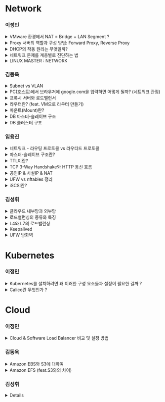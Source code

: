 # Network

### 이정민
<details>
  <summary> VMware 환경에서 NAT = Bridge + LAN Segment ? </summary>

  ## NAT
  
  **역할:** 내부 네트워크의 여러 기기가 하나의 공인 IP를 사용해 인터넷에 접근할 수 있도록 하는 **IP를 공유**한다.
  
  **주요 기능:**  
  - **주소 변환:** 내부의 사설 IP(예: 10.x.x.x)와 외부의 공인 IP(예: 203.0.113.x)를 상호 변환한다.
  - **포트 매핑:** 하나의 공인 IP를 여러 내부 기기가 공유할 수 있도록 각 연결마다 다른 포트 번호를 할당하여 구분한다.
  - **연결 추적 및 보안:** 각 연결의 상태를 NAT 테이블에 기록해 응답을 올바른 내부 기기로 전달하며 내부 네트워크 구조가 외부에 노출되지 않도록 보호한다.
  
  **예시:** 집의 Wi-Fi를 사용할 때 컴퓨터, 스마트폰 등이 각각 10.0.0.10, 10.0.0.11의 사설 IP를 사용하며 라우터는 하나의 공인 IP(예: 203.0.113.5)를 통해 외부와 통신한다. 각 기기의 연결은 포트 번호로 구분되어 관리한다.

  
  ## Bridge
  
  **역할:** 여러 LAN Segment를 Cable이나 Switch과 같은 물리적 장비나 vLAN 등의 논리적 설정을 통합해 모든 기기가 동일한 브로드캐스트 도메인을 공유하도록 한다.
  
  **주요 기능:**  
  - **데이터 전달:** 데이터 링크 계층에서 작동해 **MAC 주소**를 기반으로 데이터를 그대로 전달한다.
  - **네트워크 확장:** 각 Segment를 한 기기가 보낸 브로드캐스트 메시지가 도달할 수 있는 모든 기기들의 범위로 통합한다. 동일한 네트워크 내의 모든 기기가 같은 브로드캐스트 영역을 공유하게 함으로써 기기들 간의 통신이 원활하게 이루어지도록 지원한다.
  
  **예시:** 사무실 내 각 층의 네트워크를 Switch 또는 Bridge 장비로 연결하여 모든 기기가 동일한 네트워크 상에서 자유롭게 통신할 수 있도록 하는 경우

  
  ## LAN Segment(vSwitch 옵션)
  
  **역할:** 동일한 IP 대역과 브로드캐스트 영역을 공유하는 기기들의 집합으로 기본적인 네트워크 통신 환경을 제공한다.
  
  **주요 기능:**  
  - **고유 IP 할당:** 각 기기는 네트워크 내에서 충돌 없이 고유한 IP(예: 10.x.x.x)를 사용한다.
  - **기본 통신:** 같은 LAN Segment에 속한 기기들은 직접 통신하며 데이터를 주고받을 수 있다.
  
  **예시:** 가정 내 컴퓨터, 프린터 등 모두 **동일**한 10.x.x.x 대역을 사용하여 하나의 LAN을 구성, 서로 데이터를 교환하는 환경

  
  ## 그래서 NAT는 Bridge + LAN Segment인가?  
  NAT는 LAN Segment의 내부 통신, Bridge의 외부 연결과 유사한 기능을 제공하지만 LAN Segment와 Bridge를 결합한 것이 아닌 가상 라우터, 스위치, DHCP 서버가 통합된 별도의 가상 네트워크 인프라를 구성한다.
</details>

<details>
  <summary> Proxy 서버의 역할과 구성 방법: Forward Proxy, Reverse Proxy </summary>
  
## Proxy

  **Proxy**는 클라이언트와 서버 간의 **중계자**로 클라이언트의 요청을 서버로 전달하고 서버의 응답을 클라이언트에 전달하는 역할을 한다.

## Forward Proxy
    
  **역할:** Forward Proxy는 클라이언트의 요청을 대신하여 서버로 전달하는 프록시이며 클라이언트는 직접 서버와 연결하지 않고 Forward Proxy를 통해 요청을 보내고 응답을 받는다.
 
  **주요 기능:** 
  - 클라이언트의 요청을 대신 처리한다.
  - **인터넷 필터링:** 특정 사이트의 접근을 제한한다.
  - **익명화:** 사용자의 IP를 숨겨서 익명으로 웹을 서핑한다.
  - **캐싱:** 자주 요청되는 데이터를 캐시하여 빠른 응답을 제공한다.

  **동작 흐름:**
  1. **클라이언트 요청:** 클라이언트가 웹 요청을 보낸다.
  2. **프록시 서버:** 요청은 Forward Proxy 서버로 전달되고 요청을 실제 웹 서버로 전달한다.
  3. **서버 응답:** 실제 서버에서 응답을 Forward Proxy 서버로 보낸다.
  4. **클라이언트 응답:** Forward Proxy 서버가 응답을 클라이언트로 전달한다.

  **설정 (예: SQUID, NGINX로 설정):**
```bash
sudo apt update && sudo apt install squid
sudo nano /etc/squid/squid.conf

wget http://nginx.org/download/nginx-1.18.0.tar.gz
tar -xzvf nginx-1.18.0.tar.gz

git clone https://github.com/chobits/ngx_http_proxy_connect_module.git # ngx_http_proxy_connect_module 모듈을 추가
```
```bash
server {
    listen 3128;  # 포트 3128에서 클라이언트 요청을 수신
    server_name localhost;  # 서버 이름을 'localhost'로 설정

    # 포워드 프록시에서 DNS를 처리하는 DNS 리졸버 설정
    resolver 8.8.8.8;  # 포워드 프록시 요청에 대해 DNS 질의를 처리할 DNS 서버를 구글의 8.8.8.8로 설정

    # 포워드 프록시 요청을 위한 CONNECT 메서드 처리
    proxy_connect;  # CONNECT HTTP 메서드를 사용하여 프록시 연결을 허용 (주로 HTTPS 연결에 사용)
    proxy_connect_allow         443 563;  # CONNECT 메서드가 연결할 수 있는 포트를 443(HTTPS), 563(SSL)으로 지정
    proxy_connect_connect_timeout 120s;  # 프록시 서버와의 연결 타임아웃을 120초로 설정
    proxy_connect_read_timeout 120s;  # 프록시 서버로부터 응답을 읽는 타임아웃을 120초로 설정
    proxy_connect_send_timeout 120s;  # 프록시 서버에 요청을 보내는 타임아웃을 120초로 설정

    location / {  # 기본 위치 설정, 모든 경로에 대해 프록시 설정을 적용
        proxy_set_header Host $host;  # 클라이언트의 호스트 헤더를 프록시 서버에 전달
        proxy_set_header X-Real-IP $remote_addr;  # 클라이언트의 실제 IP 주소를 X-Real-IP 헤더로 전달
        proxy_set_header X-Forwarded-For $proxy_add_x_forwarded_for;  # X-Forwarded-For 헤더에 클라이언트 IP를 추가
        proxy_set_header X-Forwarded-Proto $scheme;  # 클라이언트 요청의 프로토콜(HTTP/HTTPS)을 X-Forwarded-Proto 헤더로 전달

        # 본문과 쿼리 문자열 전달을 활성화
        proxy_method $request_method;  # 클라이언트의 HTTP 요청 메서드를 그대로 사용하도록 설정
        proxy_set_body $request_body;  # 요청 본문을 프록시 서버에 전달
    }
}
```
```bash
cd /usr/local/nginx/sbin
sudo ./nginx
tail -f /usr/local/nginx/logs/access.log
```

  **예시:**
  - **익명 Proxy:** 사용자가 직접 웹사이트에 접속하지 않고 프록시를 통해 접속하여 IP를 숨긴다.
  - **인터넷 필터링:** 특정 기업이나 학교에서 불필요한 웹사이트를 차단할 때 사용한다.

  **출처:** [Squid Forward Proxy](https://with-cloud.tistory.com/58)

## Reverse Proxy

  **역할:** Reverse Proxy는 클라이언트가 요청하는 서버가 아닌 중간의 Reverse Proxy 서버가 요청을 백엔드 서버로 전달하여 처리한다.

  **주요 기능:**
  - **로드 밸런싱:** 여러 서버로 요청을 분배하여 부하를 분산한다.
  - **보안 강화:** 실제 서버의 IP를 숨겨 보안을 향상한다.
  - **SSL 종료:** SSL 연결을 Reverse Proxy 서버에서 처리하고 실제 서버는 암호화되지 않은 데이터만 처리한다.

  **동작 흐름:**
  1. **클라이언트 요청:** 클라이언트가 요청을 Reverse Proxy 서버로 보낸다.
  2. **리버스 프록시:** Reverse Proxy 서버가 요청을 백엔드 서버로 전달한다.
  3. **백엔드 서버 응답:** 백엔드 서버에서 응답을 Reverse Proxy 서버로 전달한다.
  4. **클라이언트 응답:** Reverse Proxy 서버가 응답을 클라이언트에게 전달한다.

  **설정 (예: NGINX로 설정):**
```bash
brew install nginx # Homebrew로 설치한 Nginx의 모든 파일은 /opt/homebrew 경로 아래에 위치한 파일들을 수정해야 한다.
sudo mkdir -p /opt/homebrew/etc/nginx/ssl # HTTPS를 활성화하기 위한 SSL 인증서 및 키 파일을 저장하는 용도

sudo openssl genpkey -algorithm RSA -out /opt/homebrew/etc/nginx/ssl/private.key # RSA 알고리즘을 사용하여 개인 키를 생성하고 /opt/homebrew/etc/nginx/ssl/private.key에 저장
sudo openssl req -new -key /opt/homebrew/etc/nginx/ssl/private.key -out /opt/homebrew/etc/nginx/ssl/csr.pem # 개인 키를 사용하여 CSR(Certificate Signing Request)을 생성하고 /opt/homebrew/etc/nginx/ssl/csr.pem에 저장
sudo openssl x509 -req -in /opt/homebrew/etc/nginx/ssl/csr.pem -signkey /opt/homebrew/etc/nginx/ssl/private.key -out /opt/homebrew/etc/nginx/ssl/selfsigned.crt # CSR을 사용하여 자체 서명된 SSL 인증서를 생성하고 /opt/homebrew/etc/nginx/ssl/selfsigned.crt에 저장
```
```bash
sudo vi /opt/homebrew/etc/nginx/nginx.conf # 각 서버 블록과 관련된 설정뿐만 아니라 리소스 관리, 로깅, 파일 포함 등의 설정
```
```bash
#user  nobody;  # nginx 프로세스가 사용할 사용자 이름
worker_processes  1;  # nginx가 사용할 워커 프로세스 수 설정 

#error_log  logs/error.log;  # 에러 로그 파일의 경로 
#error_log  logs/error.log  notice;  # 에러 로그 레벨을 'notice'로 설정 
#error_log  logs/error.log  info;  # 에러 로그 레벨을 'info'로 설정 

#pid        logs/nginx.pid;  # nginx 프로세스의 PID 파일 경로 설정

events {
    worker_connections  1024;  # 한 워커 프로세스가 처리할 수 있는 최대 연결 수 설정
}


http {
    include       mime.types;  # mime 유형을 설정하는 파일을 포함
    default_type  application/octet-stream;  # 기본 MIME 유형 설정

#   log_format  main  '$remote_addr - $remote_user [$time_local] "$request" '  # 로그 형식 설정
#                      '$status $body_bytes_sent "$http_referer" '  # 로그 형식의 일부로 요청 상태 및 바디 크기 포함
#                      '"$http_user_agent" "$http_x_forwarded_for"';  # 로그 형식의 일부로 사용자 에이전트 및 프록시 정보 포함

#   access_log  logs/access.log  main;  # 요청에 대한 접근 로그를 'access.log' 파일에 기록

    sendfile        on;  # 파일을 직접 전송하는 것을 활성화 
    keepalive_timeout  65;  # 연결 유지 시간 설정

#   gzip  on;  # Gzip 압축 활성화

    include servers/*;  # 'servers' 디렉토리 내의 설정 파일들을 포함
    include /opt/homebrew/etc/nginx/sites-enabled/*;  # 'sites-enabled' 디렉토리 내의 설정 파일들을 포함하고 링크가 있어야만 실제 적용
}

```
```bash
sudo mkdir -p /opt/homebrew/etc/nginx/sites-available
sudo vi /opt/homebrew/etc/nginx/sites-available/default # 서버가 처리할 HTTP 및 HTTPS 요청에 대한 라우팅 및 리디렉션 등을 설정
```
```bash
# /opt/homebrew/etc/nginx/sites-available/default
server {
    listen 80;  # HTTP 요청을 받을 포트
    server_name localhost;  # 서버 이름

    # HTTP -> HTTPS 리디렉션
    location / {
        return 301 https://$host$request_uri;  # 모든 HTTP 요청을 HTTPS로 리디렉션
    }
}

server {
    listen 443 ssl;  # HTTPS 요청을 받을 포트와 SSL 활성화
    server_name localhost;  # 서버 이름

    ssl_certificate /opt/homebrew/etc/nginx/ssl/selfsigned.crt;  # SSL 인증서 경로
    ssl_certificate_key /opt/homebrew/etc/nginx/ssl/private.key;  # SSL 인증서 키 경로

    # SSL 설정
    ssl_protocols TLSv1.2 TLSv1.3;  # 지원하는 SSL/TLS 프로토콜 버전 
    ssl_prefer_server_ciphers on;  # 서버 측 암호화 우선 사용
    ssl_ciphers HIGH:!aNULL:!MD5;  # 사용할 암호화 알고리즘 지정 (HIGH 보안 등급 암호화만 허용, NULL 및 MD5 제외)

    # 요청에 대한 로깅
    access_log /var/log/nginx/frontend_access.log;  # HTTP 요청에 대한 접근 로그 파일 경로
    error_log /var/log/nginx/frontend_error.log;  # 오류 로그 파일 경로

    location / {  # 웹 애플리케이션의 루트 디렉토리로 들어오는 요청 처리
        # 프론트엔드로 들어오는 요청을 백엔드 서버로 전달
        proxy_pass http://localhost:8080;  # 요청을 실제 백엔드 서버로 전달
        proxy_set_header Host $host;  # 원본 요청의 호스트 헤더를 백엔드 서버로 전달
        proxy_set_header X-Real-IP $remote_addr;  # 클라이언트의 실제 IP 주소를 백엔드 서버로 전달
        proxy_set_header X-Forwarded-For $proxy_add_x_forwarded_for;  # 프록시 체인을 통해 전달된 모든 IP를 백엔드 서버로 전달
        proxy_set_header X-Forwarded-Proto $scheme;  # 사용된 프로토콜(HTTP/HTTPS)을 백엔드 서버로 전달
    }
}
```
```bash
sudo ln -s /opt/homebrew/etc/nginx/sites-available/default /opt/homebrew/etc/nginx/sites-enabled/default
```
```bash
sudo mkdir -p /var/log/nginx
sudo nginx -t
sudo nginx -s reload
curl -I http://localhost
```
<img width="1110" alt="Image" src="https://github.com/user-attachments/assets/aa8038bd-8de9-452f-8bdc-201a17be2adc" />


  **sites-available과 sites-enabled의 차이**

| 폴더 이름        | 역할 비유       | 실제 역할 설명 |
|------------------|------------------|------------------|
| sites-available/ | 메뉴판 창고   | 모든 사이트 설정 파일을 저장하는 장소로 Nginx는 이 폴더만으로는 적용하지 않지만 실제 설정 수정은 이 파일에서 진행 |
| sites-enabled/   | 오늘의 메뉴   | Nginx가 실제로 읽고 서비스에 적용하는 설정 파일들의 위치지만 `sites-available`에 있는 파일을 참조하는 **심볼릭 링크**만 존재 |


Q. `vi`로 수정한 건 `sites-available`의 파일인데 왜 `sites-enabled`에도 같은 이름의 파일이 보이는가?<br>
A. `sites-enabled`에 있는 파일은 실제 파일이 아닌 `sites-available`에 있는 설정 파일을 참조하는 **심볼릭 링크**다.  
따라서 수정은 `available`의 원본에서만 발생하며 `enabled`는 그 결과를 그대로 반영하여 보여준다.<br>


Q. 설정 파일을 `sites-enabled/`에 직접 작성하면 되는데 왜 `sites-available/`에 만들고 링크를 연결하는가?<br>
A. 심볼릭 링크 구조를 사용하면 설정 파일을 **한 곳(`sites-available/`)에서 통합 관리**할 수 있고 적용 여부는 **멀티탭 개별 스위치**처럼 심볼릭 링크(`sites-enabled/`)로 제어할 수 있다. 이는 테스트·운영 등 **여러 서비스** 환경을 효율적으로 관리하는 데 매우 유리한 방식이다.<br>


  **예시:**
  - **웹 애플리케이션 로드 밸런싱:** Reverse Proxy를 사용하여 여러 웹 서버로 트래픽을 분배하고 서버 부하를 분산시킬 수 있다.
  - **API 서버 보호:** 클라이언트의 요청을 Reverse Proxy 서버로 보내고 실제 API 서버는 보호된다.


## 그래서 Forward Proxy와 Reverse Proxy는 무엇인가?  
- **Forward Proxy**는 클라이언트의 요청을 대신 처리하며 **익명화**, **인터넷 필터링** 등에 사용된다.
- **Reverse Proxy**는 클라이언트의 요청을 백엔드 서버로 전달하여 **로드 밸런싱**, **보안 강화** 등에 사용된다.
</details>

<details>
  <summary> DHCP의 작동 원리는 무엇일까? </summary>
  
  ## DHCP

  DHCP는 자동으로 IP를 받고, 네트워크에 바로 접속할 수 있게 해주는 시스템이다.<br>
  
  DHCP를 왜 써야 하는가? : DHCP를 사용하면 IP 설정을 자동화할 수 있어 사람이 일일이 수동으로 설정하지 않아도 된다.<br>
  
  ![Image](https://github.com/user-attachments/assets/bb6983e7-fa82-4b3a-bf14-d8f1bb058d06)
  
  ### DHCP 작동 원리
  **시나리오:** 스마트폰이 사무실 Wi-Fi에 처음 접속하면서 자동으로 IP를 부여받는 상황을 가정한다. 네트워크에는 DHCP 서버, DNS 서버, File Server, L2 스위치 등이 존재하며 모든 장비는 `192.168.0.x` 대역의 IP 주소를 사용한다고 전제한다.
  
  **DHCP 동작 단계**
| 단계 | 메시지 | 설명 |
|------|--------|------|
| 1️⃣ | DHCP Discover | 클라이언트가 DHCP 서버를 찾기 위해 브로드캐스트를 전송 |
| 2️⃣ | DHCP Offer | DHCP 서버가 사용 가능한 IP 주소를 제안 |
| 3️⃣ | DHCP Request | 클라이언트가 특정 IP를 요청 |
| 4️⃣ | DHCP ACK | 서버가 해당 IP 할당을 최종 승인 |

  ### 이미지 기반 흐름 해설
  **1️⃣ 클라이언트 부팅 또는 Wi-Fi 연결**<br>
  - 클라이언트(스마트폰)는 네트워크에 처음 연결되며, IP 주소가 없는 상태이다.
  - 클라이언트는 자신의 MAC 주소만 알고 있으며, 네트워크의 다른 정보는 모른다.
  - 클라이언트는 L2 스위치를 통해 네트워크에 접속된다.

  **2️⃣ DHCP Discover 전송**<br>
  - 클라이언트는 DHCP 서버를 찾기 위해 브로드캐스트 패킷을 전송한다.
  - 이때 출발지 IP는 `0.0.0.0`, 목적지 IP는 `255.255.255.255`이다.
  - 포함되는 정보
    -  클라이언트 MAC 주소
    -  호스트 이름 (있을 경우)
    -  요청 옵션 (Gateway, DNS 등)

  **3️⃣ DHCP Offer 수신**<br>
  - DHCP 서버는 IP 풀(예: 192.168.0.10~100) 중 **사용 중이지 않은 IP 주소**를 선택하여 제안한다.
  - 동일한 MAC 주소가 예전에 사용한 IP가 있다면 해당 IP를 다시 제안할 수도 있다.
  - Offer 메시지에 포함하는 정보
    - 제안된 IP 주소
    - 서브넷 마스크
    - 게이트웨이 주소
    - DNS 서버 주소
    - 임대 시간 (예: 1시간)

  **4️⃣ DHCP Request 전송**<br>
  - 클라이언트는 DHCP Offer에서 받은 IP 주소를 "사용하겠다"고 명시하며 요청을 보낸다.
  - 이때도 클라이언트는 여전히 IP가 없기 때문에 브로드캐스트로 전송한다.
  - 요청 메시지에 포함하는 정보
    - 요청하는 IP 주소 (예: 192.168.0.10)
    - DHCP 서버의 식별자
    - 클라이언트 MAC 주소

  **5️⃣ DHCP ACK 수신**<br>
  - DHCP 서버는 해당 IP가 여전히 유효한지 확인한 후 클라이언트에게 ACK 메시지를 전송한다.
  - 이로써 클라이언트는 정식으로 IP 주소를 부여받고 네트워크 설정이 완료된다.
    - IP 주소: 192.168.0.10
    - 서브넷 마스크: 255.255.255.0
    - 게이트웨이: 192.168.0.1
    - DNS: 192.168.0.100
    - 임대 시간: 1시간

  **6️⃣ 네트워크 접속 완료**<br>
  - 클라이언트는 이제 네트워크에 정상적으로 연결된다.
  - 내부 DNS 서버를 통해 도메인 조회가 가능하다.
  - 내부 File Server 등과도 통신할 수 있다.
  - 게이트웨이를 통해 외부 인터넷에도 접속할 수 있다.


Q. DHCP 서버는 IP를 어떻게 정하는가?<br>
A. IP 풀에서 사용되지 않은 IP를 선택하거나 MAC 주소 이력을 기준으로 동일 IP를 재할당한다.<br>

Q. Request 단계에서 클라이언트는 무엇을 기준으로 요청하는가?<br>
A. Offer 단계에서 받은 IP를 기준으로 “그 IP를 사용하겠다”고 명시적으로 요청한다.<br>

Q. IP 없이 어떻게 통신이 가능한가?<br>
A. `0.0.0.0` 출발지, `255.255.255.255` 목적지 브로드캐스트를 이용해 통신한다.<br>

  **위의 네트워크 구성일 경우:**
  - 모든 장비가 `192.168.0.x` 대역을 사용한다.
  - DHCP 서버는 게이트웨이 역할도 수행할 수 있다.

  **예시:**
  DHCP 없는 네트워크는 주소 없는 마을에서 각자 벽에 자기 주소 적고 살아가는 것과 같고, <br>
  DHCP 있는 네트워크는 입주할 때마다 관리실에서 정확히 **주소와 우편함 번호를 배정**해주는 아파트 시스템과 같다.

</details>
<details>
  <summary>네트워크 문제를 계층별로 진단하는 법</summary>

## 2계층 – 데이터링크 계층 (Data Link Layer)

  **역할:** 같은 네트워크 내에서 MAC 주소 기반 통신<br>
  **장비/요소:**<br>
  - Switch
  - MAC 주소
  - ARP
  - vLAN, STP

  **예시:**<br>
- **같은 스위치에 연결된 PC들끼리는 잘 통신되지만, 다른 VLAN에 있는 장비와는 통신이 되지 않는 경우**
- **서로 다른 두 PC가 동일한 IP를 사용하고, 네트워크 연결이 불안정해지거나 접속이 끊어지는 경우** → **MAC 주소 충돌이 발생했거나 IP가 중복 설정된 문제**



## 3계층 – 네트워크 계층 (Network Layer)

  **역할:** IP 주소를 통해 네트워크 간 라우팅<br>
  **장비/요소:**<br>
  - Router, L3 Switch
  - IP 주소, 서브넷, 게이트웨이
  - 라우팅 프로토콜 (OSPF, BGP 등)
  - Switch

  **예시:**
- **회사 내부 공유폴더나 프린터는 잘 열리는데, 네이버 같은 웹사이트는 접속이 안 되는 경우** → **기본 게이트웨이 설정이 누락되었거나 잘못되어 외부로 나가는 경로가 없는 문제**
- **내부망에서 다른 사내 시스템은 접속되지만 외부 인터넷 사이트만 접속이 되지 않는 경우** → **기본 게이트웨이 설정은 되어 있지만 외부망으로 나가는 경로가 막혀 있는 문제**
- **다른 사무실에 있는 서버 IP를 알고 ping을 쳐봤지만 응답이 없는 경우** → **사무실마다 다른 IP 대역을 사용하고 있고 그 사이의 라우팅 경로가 없는 문제**
- **`ping 8.8.8.8` 같은 외부 IP로도 테스트했는데 응답이 없는 경우** → **기본 게이트웨이 설정이 누락되었거나 외부망으로 나가는 트래픽이 방화벽에서 차단된 문제**
- **다른 부서에 있는 프린터나 NAS의 IP를 알아도 접속이 되지 않는 경우** → **다른 VLAN 또는 네트워크로 분리돼 있고 그 경로를 라우터가 모르기 때문에 통신이 안 되는 문제**
- **동일한 IP 주소를 가진 장비가 네트워크에 두 대 이상 잡혀서 연결이 불안정해지는 경우** → **고정 IP가 중복 설정되어 IP 충돌이 발생하는 문제**
- **VPN 연결 후 회사 메일이나 ERP는 접속되지만 유튜브나 구글 접속이 안 되는 경우** → **VPN이 인터넷 트래픽까지 터널링하고 있고, 사내망에서는 외부 인터넷이 차단된 문제**
- **`traceroute`를 찍었더니 중간까지만 가고 이후엔 `* * *`만 계속 나오는 경우** → **중간 라우터가 다음 네트워크로 가는 경로를 모르거나, ICMP 패킷이 방화벽에서 차단된 문제**



## 4계층 – 전송 계층 (Transport Layer)

  **역할:** 포트를 기반으로 어플리케이션 간 데이터 전송, 신뢰성 보장<br>
  **장비/요소:**<br>
  - TCP / UDP
  - 포트 번호 (예: 80, 443, 22)
  - NAT, 방화벽

  **예시:**
- **웹사이트는 정상적으로 열리는데, SSH 접속만 안 되는 경우** → **22번 포트가 방화벽에서 차단되어 있는 문제**
- **같은 내부 서버에 ping은 되지만 웹페이지가 뜨지 않는 경우** → **TCP 80번(HTTP) 또는 443번(HTTPS) 포트가 오픈되지 않은 문제**
- **사내 메신저는 잘 되는데, 화상회의나 음성 통화는 작동하지 않는 경우** → **UDP 포트가 차단되었거나, NAT 설정이 제대로 되어 있지 않은 문제**
- **특정 애플리케이션만 간헐적으로 접속이 끊기거나 반응 속도가 느린 경우** → **MTU(MSS) 설정이 잘못되었거나, TCP 재전송이 반복되는 문제**
- **로드밸런서(L4) 뒤에 있는 서버로 간헐적으로 접속이 안 되는 경우** → **세션 유지 설정이 누락되었거나, L4 스위치에서 서버 연결 설정이 불안정한 문제**

| 계층 | 주요 키워드 | 장비 예시 | 대표 문제 예시 |
| --- | --- | --- | --- |
| 2계층 | MAC 주소, vLAN | Switch | VLAN 분리, ARP 오류, MAC 충돌 |
| 3계층 | IP 주소, 라우팅 | Router, L3 Switch | 게이트웨이 오류, 라우팅 경로 없음 |
| 4계층 | TCP/UDP, 포트 | 방화벽, NAT, L4 | 포트 차단, NAT 설정 오류 |

**핵심:**<br>
  - **2계층**: 같은 네트워크 안에서 통신이 되는가?
  - **3계층**: 다른 네트워크와 통신할 수 있는가?
  - **4계층**: 통신은 되는데 특정 서비스만 안 되는가?
</details>
<details>
  <summary>LINUX MASTER : NETWORK</summary>

  ### 통신망

  LAN < MAN < WAN

  - **LAN** : 하나의 건물이나 캠퍼스, 가까운 거리 내 컴퓨터와 정보기기를 연결하는 네트워크  
    - 예시: **Ethernet**, Token Ring, FDDI
  - **MAN** : 동일 도시나 지역사회 내 여러 LAN을 연결하여 백본 라인을 형성하는 네트워크  
    - 예시: **DQDB**
  - **WAN** : 국가, 대륙 등 광범위한 지역에 걸쳐 여러 LAN 또는 MAN을 연결하는 네트워크


  ### LAN 토폴로지

  - **성형** : 중앙 집중식 형태
  - **망형** : 모든 노드 간 직접 연결
  - **버스형** : 모두 하나의 버스에 연결
  - **링형** : 양 옆 장치와만 연결해 원형 구성
  - **트리형** : 여러 스타 토폴로지가 계층적 버스에 연결


  ### LAN 구성 장비

  - **케이블** : 데이터 신호를 전달하는 매체
  - **리피터** : 약해진 신호를 재생 및 증폭
  - **허브** : 수신 신호를 모든 포트로 전송
  - **LAN 카드** : 컴퓨터를 네트워크에 연결하는 장치
  - **브릿지** : 두 LAN을 MAC 주소 기준으로 연결
  - **스위치** : MAC 주소 기반 목적지 포트로 데이터 전달 (스위칭 허브는 트래픽 분산)


  ### 인터네트워킹 장비

  - **라우터** : 서로 다른 네트워크를 연결하고 IP 기반 최적 경로 설정
  - **게이트웨이** : 서로 다른 프로토콜/구조를 변환하여 통신 가능하게 하는 장비


  ### 3-Way Handshaking

  클라이언트와 서버가 신뢰성 있는 연결을 수립하기 위해 3단계 절차 수행

  - **패킷 교환 순서** : SYN → SYN+ACK → ACK
  - **상태**
    - LISTEN : 서버가 연결 요청 대기
    - SYN_SENT : 클라이언트 연결 요청 전송
    - SYN_RECEIVED : 서버가 응답했지만 클라이언트 확인 대기
    - ESTABLISHED : 연결 완료 상태


  ### IPv4

  - **IP 주소** : 네트워크 주소 + 호스트 주소
  - **서브넷 마스크** : IP 주소의 네트워크/호스트 구분
  - **사설 IP 주소**
    - A 클래스 : 10.0.0.0 ~ 10.255.255.255
    - B 클래스 : 172.16.0.0 ~ 172.31.255.255
    - C 클래스 : 192.168.0.0 ~ 192.168.255.255
  - **서브넷팅** : 하나의 네트워크를 더 작은 단위로 분할


  ### DNS

  사람이 읽을 수 있는 도메인 이름을 IP 주소로 변환하거나 그 반대로 변환하는 계층적/분산형 네임 시스템


  ### 네트워크 인터페이스

  - **lo** : 루프백 인터페이스
  - **eth** : 이더넷 인터페이스


  ### 네트워크 설정 파일

  - `/etc/sysconfig/network`
    - 시스템 네트워크 기본 설정
    ```bash
    NETWORKING=yes
    HOSTNAME=jjeong
    GATEWAY=192.168.1.1
    ```
    - NETWORKING : 네트워크 사용 여부
    - HOSTNAME : 호스트 이름
    - GATEWAY : 기본 게이트웨이 주소
    - GATEWAY DEV : 게이트웨이 인터페이스 이름

  - `/etc/sysconfig/network-scripts/ifcfg-ens@`
    - 인터페이스별 네트워크 설정
    ```bash
    DEVICE=ens33
    BOOTPROTO=static
    BROADCAST=192.168.10.255
    IPADDR=192.168.1.100
    NETMASK=255.255.255.0
    NETWORK=192.168.1.0
    DNS1=8.8.8.8
    ONBOOT=yes
    ```
    - DEVICE : 네트워크 장치명
    - BOOTPROTO : static / dhcp / none
    - BROADCAST : 브로드캐스트 주소
    - IPADDR : IP 주소
    - NETMASK : 서브넷 마스크
    - NETWORK : 네트워크 주소
    - ONBOOT : 부팅 시 활성화 여부
    - TYPE : 네트워크 환경 타입

  - `/etc/resolv.conf`
    - 기본 도메인명, 네임서버 설정

  - `/etc/hosts`
    - IP 주소와 도메인 이름을 매핑

  ### 네트워크 설정

  #### IP 주소 설정

  - **이전 명령어**
    ```bash
    ifconfig eth0 192.168.1.100 netmask 255.255.255.0 broadcast 192.168.1.255 up
    ```
  - **최신 명령어**
    ```bash
    ip addr add 192.168.1.100/24 dev eth0
    ip link set eth0 up
    ```

  | 목적 | 이전 명령어 예시 | 최신 명령어 예시 |
  |:---|:---|:---|
  | IP 주소 설정 | `ifconfig eth0 192.168.1.100 netmask 255.255.255.0 broadcast 192.168.1.255 up` | `ip addr add 192.168.1.100/24 dev eth0; ip link set eth0 up` |

  #### 라우팅 테이블 설정

  - **이전 명령어**
    ```bash
    route add -net 192.168.2.0 netmask 255.255.255.0 dev eth0
    ```
  - **최신 명령어**
    ```bash
    ip route add 192.168.2.0/24 dev eth0
    ```

  | 목적 | 이전 명령어 예시 | 최신 명령어 예시 |
  |:---|:---|:---|
  | 라우팅 테이블 설정 | `route add -net 192.168.2.0 netmask 255.255.255.0 dev eth0` | `ip route add 192.168.2.0/24 dev eth0` |

  #### 주요 네트워크 명령어

  | 용도 | 이전 명령어 | 최신 권장 명령어 | 설명 |
  |:---|:---|:---|:---|
  | 인터페이스 정보 확인 | ifconfig | ip addr show | 인터페이스 상태, IP, MAC 주소 등 확인 |
  | DNS 질의 | nslookup | dig | 도메인 ↔ IP 주소 변환 질의 |
  | 네트워크 경로 점검 | ping | ping | 통신 가능 여부, 응답 속도 확인 |
  | 경로 추적 | traceroute | traceroute | 패킷 경유 경로 확인 |
  | 연결 상태/포트 확인 | netstat | ss | 포트, 소켓 연결 상태 확인 |
  | 라우팅 테이블 확인/관리 | route | ip route show | 라우팅 테이블 조회 및 수정 |
</details>

### 김동욱
<details>
  <summary> Subnet vs VLAN </summary>

  ## Subnet
  
  ### 정의
  - 네트워크를 논리적으로 분할한 단위로, 계층 3(네트워크 계층)에서 동작합니다.
  - 서브넷 마스크를 통해 IP 주소의 네트워크 ID와 호스트 ID를 구분합니다.
  
  ### 목적
  - 브로드캐스트 도메인 분리
    - 큰 네트워크를 작은 서브넷으로 나누어 불필요한 브로드캐스트 트래픽을 줄입니다.
  - 보안 및 관리 효율성
    - 다른 서브넷 간 통신은 라우터/방화벽을 거치게 해 접근 제어가 가능합니다.
  - IP 주소 효율적 할당
    - 필요한 호스트 수에 맞춰 서브넷 크기를 최적화합니다 (예: /24 → 254개 호스트, /30 → 2개 호스트).
  
  ### 예시
  네트워크: 192.168.1.0/24  
  서브넷 A: 192.168.1.0/26 (호스트 62개)  
  서브넷 B: 192.168.1.64/26 (호스트 62개)  
  
  ## VLAN
  
  ### 정의
  - 하나의 물리적 스위치를 여러 논리적 네트워크로 분할하는 기술로, 계층 2(데이터 링크 계층)에서 동작합니다.
  - 태그 기반(VLAN ID, 예: IEEE 802.1Q)으로 트래픽을 구분합니다.
  
  ### 목적
  - 브로드캐스트 도메인 분리
    - 서브넷과 유사하지만 L2 스위치에서 구현되므로 라우터 없이도 통신 격리가 가능합니다.
  - 물리적 배치와 무관한 그룹화
    - 다른 층/건물에 있는 기기를 하나의 VLAN으로 묶어 관리할 수 있습니다 (예: 재무부서 VLAN, 개발부서 VLAN).
  - 보안 강화
    - VLAN 간 통신은 L3 장비(라우터)를 거치도록 강제해 접근 제어를 적용할 수 있습니다.
   
  ### 예시
  VLAN 10: 영업부서 (포트 1-8)  
  VLAN 20: 개발부서 (포트 9-16)  
  
   ## Subnet과 VLAN의 기능이 중복되는데 둘 중 한가지만 써도 될까?
   A. 한가지만 사용해도 네트워크 분리는 가능하지만 같이 사용할 경우 아래와 같은 장점이 있음
   | 기능                 | 서브넷만 사용                          | VLAN + 서브넷 사용                          |
  |----------------------|---------------------------------------|--------------------------------------------|
  | 브로드캐스트 분리     | 서브넷 단위 (IP 기반)                 | VLAN 단위 (스위치 레벨에서 완전 분리)       |
  | L2 보안 제어         | 불가능                                | 가능 (포트 고정, MAC ACL 등)                |
  | 포트 기반 정책       | 어렵거나 복잡                         | 간단 (VLAN ID만 설정하면 끝)                |
  | 유연한 구성          | 물리적 위치 중요                      | 위치 무관, VLAN으로 논리적 묶기 가능         |
  | 공격 격리            | 라우터에 의존                         | 스위치 레벨에서 차단 가능                   |
</details>

<details>
  <summary> PC(호스트)에서 브라우저에 google.com을 입력하면 어떻게 될까? (네트워크 관점) </summary>

  ## 흐름도


[🖥️ 호스트 PC]
</br></br>
    ↓ (DNS 요청: www.google.com)
</br></br>
[🌐 로컬 DNS 리졸버] (8.8.8.8, 1.1.1.1 등)
</br></br>
    ↓ (재귀 요청 진행)
</br></br>
[🌎 루트 DNS 서버]
</br></br>
    ↓ (".com" TLD 서버 주소 반환)
</br></br>
[🗂️ TLD DNS 서버 (.com)]
</br></br>
    ↓ ("google.com" 권한 서버 주소 반환)
</br></br>
[🏢 구글 권한 DNS 서버]
</br></br>
    ↓ (www.google.com에 대한 최종 IP 주소 반환)
</br></br>
[🌐 로컬 DNS 리졸버]
</br></br>
    ↓ (호스트로 최종 IP 응답 전달)
</br></br>
[🖥️ 호스트 PC]
</br></br>
    ↓ (구글 서버로 실제 접속 시도)

 ## 각 노드(장비, 서버) 역할
| 노드 | 역할 설명 |
|:---|:---|
| 🖥️ **호스트 PC** | 사용자가 `www.google.com` 입력하는 기기. DNS 요청을 처음 발생시킴. |
| 🌐 **로컬 DNS 리졸버** | PC가 설정한 DNS 서버 (예: 8.8.8.8). 호스트 대신 IP를 찾아오는 재귀 질의를 담당. |
| 🌎 **루트 DNS 서버** | 도메인 이름 최상위 레벨(TLD, 예: .com, .net 등)을 알려주는 글로벌 최상위 DNS 서버. |
| 🗂️ **TLD DNS 서버 (.com)** | `.com` 도메인 관련 정보를 관리하는 서버. 예: `google.com`, `naver.com` 등. |
| 🏢 **구글 권한 DNS 서버** | `google.com` 도메인에 대한 최종 IP주소를 제공하는 구글 소유 DNS 서버. |
| 🌐 **로컬 DNS 리졸버 (응답)** | 최종 IP를 받아서 호스트 PC에 전달하고, 캐싱함(TTL 시간 동안 저장). |

## 요약

- 호스트는 IP주소를 알지 못해서, 로컬 DNS 리졸버에게 물어봄
- 로컬 리졸버는 답을 직접 알지 못하면 "루트 → TLD → 권한 DNS" 순서로 점점 깊게 들어감
- 권한 서버가 최종 답(IP주소)을 알려줌
- 최종 IP주소를 받은 후, 호스트는 TCP 연결을 해서 실제 통신을 시작함
  
</details>

<details>
	<summary>프록시 서버와 로드밸런서</summary>
 
 #  **프록시 서버란?**

### 📌 프록시 서버(proxy server)

→ 사용자의 요청을 **대신 전달**해주는 **중간 서버**

> 쉽게 말하면, “내가 직접 가기 좀 그러니까, 너가 대신 가서 가져와줘” 하는 느낌
> 

---

### 🔁 동작원리

```

[클라이언트] ─→ [프록시 서버] ─→ [실제 서버]
                            ↑
                  대신 요청하고 응답 전달

```

---

### 🔍 프록시 종류

| 종류 | 설명 | 예시 |
| --- | --- | --- |
| **정방향 프록시 (Forward Proxy)** | 사용자가 외부로 나갈 때 중계 | 회사 내부에서 인터넷 접속 시 |
| **역방향 프록시 (Reverse Proxy)** | 외부 요청을 서버 앞에서 중계 | 웹 서버 앞단에서 요청 분산 (HAProxy, Nginx 등) |

### 프록시 서버 vs 로드밸런
| 구분 | 프록시 서버 | 로드밸런서 |
| --- | --- | --- |
| 역할 | 중간에서 요청을 중계 | 요청을 여러 서버로 분산 |
| 사용 목적 | 보안, 캐시, 익명성 | 트래픽 분산, 고가용성 |
| 특징 | 원래 목적은 보안과 필터링 | 대규모 트래픽 대응 |
| 예시 | Squid, Nginx(프록시용) | HAProxy, F5, AWS ELB |
👉 Reverse Proxy = 프록시 + 로드밸런서 역할도 가능함

# 상황에 따른 프록시와 로드밸런서 활용
## 프록시만 필요한 상황
### ✅ 상황 1: **보안·제어 목적**

- 회사 내부에서 **외부 인터넷 접속을 제한**할 때
- 로그, 감시, 필터링이 필요한 경우 (예: URL 차단, 사용자 모니터링 등)

📌 예:

> 사내 네트워크에서 외부 웹사이트로 나가는 모든 트래픽을 Squid 프록시 통해서 나가게 함.
> 

---

### ✅ 상황 2: **캐싱 목적**

- 자주 요청되는 리소스(이미지, JS 등)를 프록시 서버에서 **캐싱**해서 응답속도 향상

📌 예:

> CDN이랑 비슷한 개념. 정적 파일을 미리 저장해두고, 매번 원서버에 요청하지 않도록 함.
> 

---

### ✅ 상황 3: **익명성 / 경유 목적**

- 사용자의 **IP를 숨기거나**,
- 지역 우회(예: 특정 국가 접속 제한 우회) 용도

📌 예:

> VPN, Tor, 프록시 브라우저 설정 등

## 로드밸런서가 필요한 상황
### ✅ 상황 1: **사용자 수가 많고 트래픽이 큰 경우**

- 단일 서버로는 감당 안 됨
- **여러 대의 서버에 요청을 분산해야 함**

📌 예:

> 쇼핑몰, 뉴스 포털, 게임 서버, OTT 서비스 등 수백~수천 명이 동시에 접속하는 서비스
> 

---

### ✅ 상황 2: **무중단 서비스가 중요한 경우 (고가용성)**

- 하나의 서버가 죽어도 서비스는 계속 살아 있어야 함
- **장애 조치(Failover), 헬스체크** 필수

📌 예:

> 금융 서비스, 병원 시스템, 온라인 강의 플랫폼 등
> 

---

### ✅ 상황 3: **버전 테스트, 조건 분기, 세션 고정 등 필요**

- A/B 테스트
- 브라우저별 서버 분기 (앞에서 했던 HAProxy ACL 예시)
- 세션 유지 (Sticky session)

📌 예:

> 일부 유저는 신버전 웹으로, 일부는 기존 버전으로 보내는 실험

## 요약
| 상황 | 추천 방식 |
| --- | --- |
| 사내에서 인터넷 나갈 때 제어하고 싶다 | **프록시 서버** (Squid 등) |
| 서버는 하나인데 캐싱만 하고 싶다 | **프록시 서버** (정적 캐싱) |
| 트래픽이 많고 서버 여러 대 필요하다 | **로드밸서** (HAProxy 등) |
| 장애가 나도 무중단으로 서비스하려면 | **로드밸서** + 헬스체크 |
| 브라우저에 따라 다른 응답을 주고 싶다 | **로드밸서의 ACL** 기능 |
| 둘 다 필요하다 | **HAProxy**, **Nginx (reverse proxy + lb)** 사용 |
</details>

<details>
	<summary> 라우터란? (feat. VM으로 라우터 만들기)</summary>

## 라우터란?

**라우터(router)** 는

> 네트워크와 네트워크를 연결해주는 장비

**즉 이 네트워크에서 저 네트워크로 데이터가 가야 하는데, 어디로 보내야 할지 결정해주는 장비**

---

## 라우터의 동작 흐름

1. 패킷(데이터)이 라우터에 도착
2. 패킷 안의 **목적지 IP 주소**를 읽음
3. **라우팅 테이블**을 확인함
4. 최적 경로(다음 목적지)를 찾아서 패킷을 보냄

---

## 라우터 기능

| 기능 | 설명 |
| --- | --- |
| 네트워크 연결 | 서로 다른 네트워크(예: 집 인터넷과 인터넷 망)를 이어줌 |
| 길찾기 (Routing) | 패킷을 목적지까지 **최적의 경로**로 보내줌 |
| NAT(Network Address Translation) | 집안 내부 사설 IP(192.168.x.x)를 공인 IP로 변환해줌 (※ 가정용 라우터 특징) |
| DHCP 서버 기능 | (옵션) 내부 기기들한테 IP주소를 자동으로 배분해줌 |
| 방화벽 기능 | (옵션) 외부 공격을 막거나, 특정 트래픽을 차단할 수 있음 |

---

## 동작 예시

### 📍 집 인터넷 구조

```
(집 내부)
[PC/노트북/스마트폰]
    ↔
[Wi-Fi 공유기 = 가정용 라우터]
    ↔
[인터넷 통신사(ISP)]
    ↔
[인터넷 세상 전체]
```

- **집안 기기들**은 192.168.x.x 같은 사설 IP를 쓰고,
- **라우터(공유기)** 가 NAT 기능으로 내부 사설 IP ↔ 외부 공인 IP 변환
- 그리고 외부 인터넷과 통신할 때 **라우터가 경로를 찾아서** 보내주는 거야.

## "라우터"랑 "스위치" 차이

| 항목 | 라우터 (Router) | 스위치 (Switch) |
| --- | --- | --- |
| 기본 역할 | 네트워크와 네트워크를 연결해줌 (예: 집 → 인터넷) | 하나의 네트워크 내부에서 여러 기기를 연결해줌 (예: 집안 PC들끼리) |
| 작동 계층 | OSI 3계층 (네트워크 계층, IP 기반) | OSI 2계층 (데이터링크 계층, MAC 주소 기반) |
| 주소 기준 | IP 주소를 보고 경로 결정 | MAC 주소를 보고 데이터 전송 |
| 라우팅 기능 | 있음 (최적 경로 찾음) | 없음 (단순 연결) |
| NAT 지원 | 있음 (주로 라우터) | 없음 (스위치는 NAT 안 함) |
| 사용 예시 | 집에서 인터넷에 나갈 때, 회사 지사 연결할 때 | 사무실에서 컴퓨터/프린터/서버 연결할 때 |

**정리:**

- **라우터** = "다른 네트워크로 나가는 길 안내"
- **스위치** = "내부 기기들끼리 연결해주기"

---

## 라우터 안에도 CPU랑 메모리 들어가 있을까?

그렇다, **라우터 안에는** 사실상 미니 컴퓨터가 들어있는 셈

| 부품 | 설명 |
| --- | --- |
| CPU | 패킷 읽고, 경로 계산하고, NAT 처리 등 복잡한 작업 수행 |
| RAM (메모리) | 현재 처리 중인 데이터/라우팅 테이블/캐시 임시 저장 |
| Flash 메모리 | 운영체제(OS) 파일이나 설정파일 저장 |
| 전용 칩셋 (ASIC) | 고성능 라우터는 패킷 처리 속도 빠르게 하려고 별도 칩셋도 넣음 |

**특히 고성능 라우터(기업/ISP용)는**

➔ 진짜 서버처럼 엄청 강력한 CPU와 메모리를 갖고 있어. 🚀

---

## 라우터도 운영체제(OS) 있어?

존재함,
**라우터 OS란?**

> 하드웨어를 관리하고, 패킷 처리, 라우팅 프로토콜(예: OSPF, BGP) 관리하는 소프트웨어.

## VM으로 가상라우터 만들기 (VMware 사용 가정)

- 랜카드를 두개로 구성하여 하나는 외부 네트워크 연결용, 다른 하나는 내부 내크워크 연결용으로 사용한다.
- firewall-cmd --permanent --zone=external --change-interface=ens160
	-> 가상 랜카드 'ens160'을 외부연결용으로 설정
- firewall-cmd --permanent --zone=internal --change-interface=ens224
	-> 가상 랜카드 'ens224'을 외부연결용으로 설정 

** dhcp 기능을 추가하여 dhcp 서버의 기능도 하는 라우터를 구성할 수도 있다

</details>

<details>
 <summary>마운트(Mount)란?</summary>
 
# 마운트(Mount) 기능이란?

리눅스의 기능(명령어)로서 "마운트(Mount)"는 파일 시스템을 디렉토리 트리 구조에 연결하여 사용할 수 있도록 해주는 **기능**입니다. 이는 특정 장치나 파일 시스템을 하나의 디렉토리에 연결(mount)하여 운영체제가 해당 데이터를 인식하고 사용할 수 있도록 하는 과정입니다.

---

## 마운트는 기능일까, 애플리케이션일까?

마운트는 **리눅스 커널에 포함된 기본 기능**이며, `mount`라는 이름의 명령어를 통해 조작할 수 있습니다. 별도의 애플리케이션이 아니라 리눅스의 파일 시스템 구조에서 필수적으로 사용되는 내장된 기능입니다.

---

## 마운트의 필요성과 배경

리눅스와 유닉스 계열 운영체제는 **하나의 통합된 트리 구조**로 된 파일 시스템을 사용합니다. 즉, 외부 저장소(예: USB, 하드디스크, 네트워크 공유 폴더 등)를 사용하려면 이 트리 구조의 특정 지점에 연결해주어야만 합니다.

반면, 윈도우는 C:, D:와 같은 드라이브 문자로 디스크를 구분하지만, 리눅스는 이처럼 명시적인 구분 없이, **마운트를 통해** 파일 시스템 트리에 통합합니다.

---

## 자주 사용되는 마운트 사례

- **USB 장치 연결**: USB를 연결하면 `/media/사용자명/디스크이름`과 같은 경로로 자동 마운트됩니다.
- **추가 하드디스크 마운트**: NAS 환경 등에서 다수의 디스크를 수동 또는 자동 마운트하여 사용합니다.
</details>

<details>
	<summary>DB 마스터-슬레이브 구조</summary>
	
# 마스터-슬레이브(Master-Slave) 구조

마스터-슬레이브 구조는 데이터베이스 복제(replication) 방식 중 하나로,  
하나의 **마스터 DB**가 쓰기 작업을 처리하고,  
여러 **슬레이브 DB**가 읽기 작업을 처리하도록 구성된 구조입니다.


## 주요 특징

- **마스터 DB**
  - 모든 쓰기 요청(INSERT, UPDATE, DELETE)을 처리
  - 데이터의 원본 역할
  - 변경 사항을 슬레이브 DB로 복제

- **슬레이브 DB**
  - 마스터 DB로부터 데이터를 복제
  - 읽기 전용(SELECT)으로 동작
  - 여러 개의 슬레이브로 읽기 부하 분산 가능


## 복제 방식

- **비동기 복제 (Asynchronous Replication)**
  - 마스터가 쓰기 작업을 완료한 후 슬레이브로 데이터 전파
  - 성능은 우수하지만 복제 지연(replication lag) 발생 가능

- **동기 복제 (Synchronous Replication)**
  - 슬레이브가 데이터를 반영해야 마스터가 쓰기 작업 완료
  - 데이터 일관성은 높지만 성능 저하 가능


## 사용 용도

- 읽기 요청이 쓰기 요청보다 많은 시스템에서 사용
- 예: 웹 서비스, 콘텐츠 제공 플랫폼 등
- 읽기 부하를 분산시키기 위함

## 장점

- **읽기 성능 향상**: 슬레이브 DB를 통해 읽기 요청 분산
- **확장성**: 슬레이브 DB를 추가하여 수평 확장 가능
- **데이터 백업 용도**: 슬레이브 DB를 백업에 활용 가능


## 단점

- **복제 지연**: 비동기 복제 시 데이터 불일치 발생 가능
- **단일 장애점(SPOF)**: 마스터 DB 장애 시 전체 시스템 영향
- **복잡한 관리**: 복제 설정, 장애 감지, 모니터링 필요


# 마스터 DB 장애 시 슬레이브 승격

마스터 DB가 장애를 일으키면, 슬레이브 DB를 **마스터로 승격(promotion)** 하여 시스템을 유지할 수 있습니다.  
이를 **장애 복구(failover)** 라고 합니다.


## 장애 복구 절차

1. **슬레이브 승격**
   - 슬레이브 DB 중 하나를 마스터로 지정
   - 쓰기 작업이 가능하도록 설정 변경

2. **복제 재구성**
   - 다른 슬레이브들이 새로운 마스터를 따라 복제

3. **애플리케이션 연결 갱신**
   - 새로운 마스터로 쓰기 요청을 보내도록 연결 정보 수정


## 고려 사항

- **자동화 필요**
  - 수동 처리 시 복구 지연 발생
  - HA(High Availability) 솔루션 활용 권장  
    예: MySQL MHA, PostgreSQL Patroni

- **데이터 일관성 보장**
  - 비동기 복제 환경에서는 슬레이브가 최신 상태가 아닐 수 있음
  - 승격 시 데이터 손실 위험 존재

- **복구 이후 처리**
  - 장애 발생 전 마스터가 복구되면 다시 슬레이브로 구성하거나 재승격 필요
  - 다운타임 및 운영 이슈 발생 가능

- **동기 복제 활용 고려**
  - 데이터 손실 방지를 위해 유리
  - 단, 시스템 성능 저하 가능


## 문제점과 해결책

### 문제: 마스터 DB가 단일 장애점(SPOF)이 되는 구조

### 해결 방안

- **다중 마스터 구조(Multi-Master Replication)**
  - 여러 마스터를 운영하여 쓰기 작업 분산
  - 하나의 마스터 장애 시 다른 마스터가 처리 가능

- **클라우드 기반 솔루션 사용**
  - 예: AWS RDS, Google Cloud SQL
  - 자동 장애 복구, 백업, 고가용성 기능 제공
  - SPOF 문제 완화 가능
 
</details>

<details>
	<summary>DB 클러스터 구조</summary>
	
# 클러스터 구조란?

클러스터 구조는 여러 데이터베이스 노드가 하나의 논리적 데이터베이스로 동작하도록 구성된 시스템입니다.  
노드들은 데이터를 공유하거나 복제하며, **고가용성(HA)**과 **확장성**을 제공합니다.


## 주요 특징

- **노드 간 협력**: 여러 노드(서버)가 데이터를 공유하거나 복제하며 하나의 시스템처럼 동작
- **고가용성**: 특정 노드 장애 시 다른 노드가 서비스를 이어 받아 중단 최소화
- **확장성**: 읽기/쓰기 부하를 여러 노드에 분산해 성능 향상

### 복제 방식

- **공유 디스크 클러스터**
  - 모든 노드가 단일 저장소(디스크)를 공유
  - 예: Oracle RAC

- **복제 기반 클러스터**
  - 각 노드가 독립된 데이터 사본을 가지며 복제로 동기화
  - 예: MySQL Galera, PostgreSQL 클러스터


## 동시성과 일관성 문제

### 문제 발생 상황

- **비동기 복제**
  - 마스터 노드에 쓰기 후, 슬레이브 노드로 데이터 전파에 시간 지연 발생
  - 이 사이에 슬레이브에서 읽기 요청 처리 시 **오래된 데이터(stale read)** 반환 가능

#### 예시
사용자 A가 계정 정보를 업데이트한 직후 조회하면,  
슬레이브가 아직 데이터를 반영하지 않아 이전 정보가 조회될 수 있음


## 해결책

- **동기 복제**
  - 모든 노드에 쓰기 반영 완료 후 응답
  - 데이터 일관성 보장, 하지만 쓰기 지연 증가

- **읽기 일관성 정책**
  - **강한 일관성**: 항상 최신 데이터 제공 (예: 마스터 노드에서만 읽기)
  - **결정적 일관성**: 시간이 지나면 모든 노드가 일관된 데이터 유지
  - **세션 일관성**: 동일 세션 내에서는 항상 최신 데이터 제공
  - **쿼럼 기반 읽기/쓰기**: 일정 수 이상의 노드에서 응답을 받아 일관성 확보 (예: Cassandra)
  - **스마트 라우팅**: 쓰기 직후에는 마스터 노드로 읽기 라우팅


## 클러스터 구조가 선택되는 이유

- **고가용성**: 단일 노드 장애에도 서비스 지속 가능
- **확장성**: 대규모 트래픽 처리 가능
- **지리적 분산**: 글로벌 사용자에게 낮은 지연 시간 제공
- **비즈니스 유연성**: 약간의 데이터 불일치는 허용되며 성능을 우선시하는 서비스에서 유용


# 대규모 서비스에서의 DB 구조와 극복 방안

## 구조 예시

- **샤딩(Sharding) + 복제**
  - 데이터를 샤드(파티션)로 나누고, 각 샤드에 마스터-슬레이브 구조 적용
  - 예: Instagram은 PostgreSQL을 샤딩해 사용자 데이터를 분산 저장

- **멀티-마스터 클러스터**
  - 모든 노드가 쓰기/읽기 가능
  - 예: Google Spanner (분산 트랜잭션 및 동기 복제 지원)

- **NoSQL 데이터베이스**
  - MongoDB, Cassandra, DynamoDB 등 클러스터 구조에 최적화
  - 예: Netflix는 Cassandra를 사용해 글로벌 사용자 데이터 분산 저장

- **캐싱 레이어**
  - Redis, Memcached 등을 사용해 데이터베이스 부하 감소
  - 예: Twitter는 Redis로 타임라인 데이터를 캐싱

- **CQRS + 이벤트 소싱**
  - 읽기/쓰기 DB를 분리하여 각각 최적화
  - 이벤트 소싱으로 변경 이력을 저장하고 읽기 전용 뷰 생성
  - 예: Uber는 이벤트 기반 아키텍처 사용


## 문제 극복 방안

- **자동 장애 복구**
  - Kubernetes, ZooKeeper 등을 이용한 자동 복구 구조 구현

- **지리적 분산**
  - 다중 리전 DB 클러스터 + CDN으로 글로벌 지연 최소화
  - 예: AWS Aurora Global Database

- **모니터링 및 최적화**
  - Prometheus, Grafana 등을 통해 실시간 성능 모니터링
  - 쿼리 최적화 및 인덱싱으로 성능 개선

- **하이브리드 접근**
  - 관계형 DB + NoSQL DB 병행 사용으로 워크로드 맞춤 처리

- **비동기 처리**
  - Kafka, RabbitMQ 등의 메시지 큐 사용으로 쓰기 작업을 비동기 처리


## 대표적인 클러스터 구현 예시

- **MySQL Galera Cluster**
  - 동기 복제 기반, 모든 노드가 쓰기/읽기 가능

- **PostgreSQL + Patroni**
  - 리더(마스터)와 팔로워(슬레이브)로 구성, 동기/비동기 복제 지원

- **MongoDB Replica Set**
  - 프라이머리(마스터)와 세컨더리(슬레이브) 구성, 자동 승격 지원

- **Cassandra**
  - 모든 노드가 동등한 피어(peer)로 동작, 분산 저장


## 장점

- **고가용성**: 노드 장애 시 다른 노드가 자동으로 서비스 유지
- **확장성**: 노드 추가로 수평 확장 가능
- **데이터 일관성**: 동기 복제로 최신 데이터 유지 가능


## 단점

- **구성 복잡성**: 설정, 관리, 모니터링이 복잡함
- **성능 오버헤드**: 동기 복제로 인한 쓰기 지연
- **비용 증가**: 다수 노드 운영으로 하드웨어 및 클라우드 비용 상승
 
</details>



### 임용진
<details>
	
  <summary> 네트워크 - 라우팅 프로토콜 vs 라우티드 프로토콜 </summary>

## 라우팅 프로토콜 (Routing Protocol)

- 라우터 간에 경로 정보를 교환하여 최적의 경로를 동적으로 결정하는 프로토콜
- 라우팅 테이블을 자동으로 생성/갱신
- 네트워크 구조 변화에 자동 대응

### 분류 방식

| 방식 | 설명 | 대표 프로토콜 |
|------|------|----------------|
| 거리 벡터 | 거리(홉 수) + 방향 | RIP, IGRP |
| 링크 상태 | 전체 구조 파악 후 최적 경로 계산 | OSPF, IS-IS |
| 경로 벡터 | 경로 벡터 정보(AS 정보 등) 기반 | BGP |

---

## 라우티드 프로토콜 (Routed Protocol)

- 실제 데이터를 목적지로 전달하는 프로토콜
- 라우팅 프로토콜이 만든 경로를 따라 사용자 데이터(IP 패킷 등)가 전달
- 라우터가 처리할 수 있는 트래픽의 종류를 의미하기도 한다.

### 대표 프로토콜

- IPv4, IPv6
- AppleTalk (구버전)
- IPX (Novell NetWare에서 사용)

---

## 라우팅 vs 라우티드 프로토콜 차이

| 구분 | 라우팅 프로토콜 | 라우티드 프로토콜 |
|------|------------------|--------------------|
| 역할 | 최적 경로를 결정 | 데이터를 전달 |
| 작동 주체 | 라우터 간 정보 교환 | 라우터가 패킷 전달 |
| 데이터 처리 | 라우팅 정보만 처리 | 사용자 데이터 처리 |
| 예시 | RIP, OSPF, EIGRP, BGP | IPv4, IPv6, IPX, AppleTalk |

---

## 정리

- 라우팅 프로토콜: 길 찾는 앱 (예: 구글 지도)
- 라우티드 프로토콜: 실제로 달리는 자동차 (예: 택시)
</details>

<details>
	
  <summary>마스터-슬레이브 구조란?</summary>

클라우드 인프라와 시스템 아키텍처를 다루는 엔지니어에게 있어, **마스터-슬레이브 구조**는 고성능·고가용성 시스템을 설계하는 데 핵심 개념 중 하나 
주로 **데이터베이스**, **메시지 큐**, **파일 시스템**, **캐시 시스템** 등 다양한 영역에서 활용

---

## 개요

마스터-슬레이브(Master-Slave) 구조는 중앙 제어 노드(Master)와 하위 종속 노드(Slave) 간의 명확한 역할 분담을 통해 시스템의 확장성과 신뢰성을 확보하는 방식

| 역할       | 기능 설명 |
|------------|------------|
| 마스터 노드 | 주요 연산(쓰기/제어)을 수행하고 슬레이브로 데이터 또는 명령을 전파 |
| 슬레이브 노드 | 마스터의 상태를 복제하거나 명령을 수신하여 일부 기능을 수행 (주로 읽기 연산) |

---

## 핵심 포인트

### 1. **부하 분산 (Load Balancing)**

- 읽기/쓰기 트래픽을 분리하여 **병목 현상 완화**
- 슬레이브 노드를 수평 확장(horizontal scaling)하여 **읽기 성능 극대화**
- 클라우드 환경에서는 **Auto Scaling Group**과 연계하여 슬레이브 확장 자동화 가능

### 2. **고가용성 (High Availability)**

- 마스터 장애 시 **슬레이브를 프로모션(Promotion)** 하여 서비스 지속 가능
- 클라우드에서는 **RDS Read Replica → Multi-AZ Failover**, 또는 **Heartbeat + VIP** 구성으로 장애 대응

### 3. **데이터 복제 및 일관성 (Replication & Consistency)**

- **비동기 복제**: 성능 우위, 데이터 지연 발생 가능
- **동기 복제**: 일관성 보장, 성능 부담
- 실시간 모니터링 및 `replication lag` 체크는 필수
- 예: `SHOW SLAVE STATUS` (MySQL 기준)

### 4. **운영 및 유지보수 용이성**

- 슬레이브 노드를 활용해 **백업 시 서비스 영향 최소화**
- 슬레이브에 대해 **보고서/분석 쿼리 분리** 가능
- 무중단 배포(Rolling Update) 전략과 결합 시 유용

---

## 클라우드 환경에서의 적용 예시

| 클라우드 | 서비스 이름 | 특성 |
|----------|--------------|------|
| AWS      | RDS Read Replica / Aurora Replicas | 자동 복제, 장애 전환 지원 |
| GCP      | Cloud SQL Read Replica | SLA 기반 고가용성 |
| Azure    | SQL Database Geo-Replication | 지리적 이중화, DR 대응 |

> 실제 서비스에서는 **리더-팔로워(Leader-Follower)** 또는 **Primary-Replica** 용어도 혼용되어 사용

</details>

<details>
	
  <summary>TTL이란?</summary>

# TTL (Time To Live)

**TTL(Time To Live)**은 IP 헤더에 포함된 필드로, 네트워크에서 데이터 패킷이 **얼마나 오래 살아있을 수 있는지를 지정**합니다. TTL은 **패킷이 라우터를 지날 때마다 1씩 감소**하며, **0이 되면 삭제**되어 더 이상 전달되지 않습니다.

---

## TTL의 주요 역할

1. **무한 루프 방지**
   - 잘못된 라우팅 설정으로 패킷이 무한히 순환하는 것을 방지
   - TTL이 0에 도달하면 패킷은 삭제되고, 송신자는 `ICMP Time Exceeded` 메시지를 받음
   - 이를 통해 라우팅 오류나 순환 문제를 진단 가능

---

## TTL 값의 설정

- TTL 값 범위: `0 ~ 255`
- 운영 체제 또는 장비에 따라 초기 TTL 값은 다름 (예: 64, 128, 255)
- 예시:
  - `TTL = 64`: 최대 64개의 라우터 통과 가능
  - `TTL = 128`: 최대 128개의 라우터 통과 가능

---

## TTL 활용 예시

### 1. Ping

- 네트워크 연결 상태 점검
- 응답 패킷의 TTL 값을 통해 네트워크 거리, 지연 등을 확인 가능

### 2. Traceroute

- TTL 값을 점차 증가시키며 라우터마다 `ICMP Time Exceeded` 메시지를 수신
- 네트워크 경로 추적에 사용됨

---

## TTL 필드 작동 원리

1. **초기 TTL 설정**: 출발지에서 패킷에 TTL 설정
2. **라우터 통과 시 TTL 감소**: 라우터 한 개 지날 때마다 TTL -1
3. **TTL = 0 도달 시**:
   - 패킷 삭제
   - 송신자에게 `ICMP Time Exceeded` 메시지 전송

---

## TTL 값 예시

| TTL 값 | 설명                        |
|--------|-----------------------------|
| 64     | 최대 64개 라우터 통과 가능 |
| 128    | 최대 128개 라우터 통과 가능 |

---

## TTL과 네트워크 문제 해결

- `ping`, `traceroute` 도구를 활용하여 TTL 기반 네트워크 진단 가능
- 경로 추적, 지연 구간 확인, 라우팅 오류 점검 등에 활용됨

---

## 요약

- TTL은 패킷의 **생존 시간**을 설정하는 IP 헤더 필드
- TTL은 **라우터 통과 시 1씩 감소**, `0`이 되면 **패킷은 삭제**
- TTL은 **무한 루프 방지**, **네트워크 경로 추적**, **오류 진단**에 유용


</details>
<details>
<summary>TCP 3-Way Handshake와 HTTP 통신 흐름</summary>

웹에서 데이터를 주고받을 때는 먼저 클라이언트(브라우저)와 서버 간의 TCP 연결이 선행되고, 그 위에서 HTTP 요청/응답이 이루어집니다. 
---

## 1️⃣ TCP 연결 수립 - 3-Way Handshake

클라이언트가 서버와 통신을 시작하기 위해 먼저 TCP 연결을 요청합니다. 이 연결은 세 번의 패킷 교환을 통해 이루어지며, 이를 3-Way Handshake라고 부릅니다.

1. **클라이언트 → 서버: SYN**
- 클라이언트가 연결 요청을 보냅니다.
- 이 요청에는 `SYN` 플래그와 클라이언트의 초기 시퀀스 번호(`Seq = x`)가 포함됩니다.
SYN, Seq = x


2. **서버 → 클라이언트: SYN + ACK**
- 서버는 클라이언트의 요청을 수락하고, 자신의 초기 시퀀스 번호(`Seq = y`)와 함께 응답합니다.
- 동시에 클라이언트의 시퀀스 번호에 대한 응답(`ACK = x + 1`)도 포함합니다.
SYN, Seq = y, ACK = x+1


3. **클라이언트 → 서버: ACK**
- 클라이언트는 서버의 응답을 확인하고 마지막으로 ACK 패킷을 보냅니다.
- 이 패킷은 `ACK = y + 1`을 포함합니다.
ACK, Seq = x+1, ACK = y+1

이 세 단계를 마치면 TCP 연결이 성립되며, 양방향 통신이 가능한 상태가 됩니다.

---

## 2️⃣ HTTP 요청 - 클라이언트가 서버에 요청 보내기

TCP 연결이 성립되면, 클라이언트는 그 위에서 HTTP 요청을 보냅니다.  
예를 들어, 사용자가 브라우저에 `https://example.com`을 입력하면 다음과 같은 HTTP 요청이 발생합니다

GET / HTTP/1.1 Host: example.com

HTTP 요청은 다음 정보를 포함합니다:
- **HTTP 메서드**: 요청의 목적 (`GET`, `POST`, 등)
- **URL**: 요청 대상 리소스
- **HTTP 헤더**: 부가 정보 (예: User-Agent, Cookie)

---

## 3️⃣ HTTP 응답 - 서버가 요청 처리 후 응답 반환

서버는 클라이언트의 요청을 처리한 후, HTTP 응답을 반환합니다. 

HTTP/1.1 200 OK Content-Type: text/html

HTTP 응답은 다음과 같은 정보를 포함합니다:
- 상태 코드: 요청 결과 (200 OK, 404 Not Found, 등)
- 본문(Body): 요청한 리소스 (HTML, JSON, 이미지 등)
- 헤더: 응답 관련 메타데이터
</details>

<details>
<summary>공인IP & 사설IP & NAT</summary>

# 공인 IP 주소 (Public IP Address)

- ISP(인터넷 서비스 제공자)가 할당하는 인터넷 연결이 가능한 IP 주소
- 전 세계적으로 고유하며 인터넷 상의 장치 식별에 사용
- 예시: `112.169.33.198`

---

# 사설 IP 주소 (Private IP Address)

- 내부 네트워크 전용 IP 주소 (인터넷 연결 불가)
- 전 세계적으로 고유할 필요 없음 (중복 사용 가능)
- 사설 IP 주소 대역:
  - **A Class**: `10.0.0.0 ~ 10.255.255.255`
  - **B Class**: `172.16.0.0 ~ 172.31.255.255`
  - **C Class**: `192.168.0.0 ~ 192.168.255.255`

---

# NAT (Network Address Translation)

- 사설 IP → 공인 IP 변환으로 인터넷 접속 가능하게 하는 기술

### NAT 동작 방식
1. **출발지 주소 변환**: 내부 → 인터넷  
   예: `192.168.10.27` → `112.169.33.198`
2. **목적지 주소 변환**: 인터넷 → 내부  
   예: `112.169.33.198` → `192.168.10.27`

### 예시 구조
| 장치         | 인터페이스 | IP 주소         | 설명              |
|--------------|-------------|------------------|------------------|
| PC           | -           | 192.168.10.27    | 내부 클라이언트  |
| R1 (라우터)  | F0/0        | 192.168.10.1     | 내부 인터페이스  |
| R1 (라우터)  | F0/1        | 112.169.33.198   | 공인 IP 주소     |
| 인터넷       | -           | -                | 외부 네트워크    |

# IP 주소 사용 시 주의사항

1. **중복 금지**: 동일 네트워크 내 IP 중복 시 통신 장애 발생
2. **잘못된 대역 사용 금지**: 예) `172.32.0.0/16`은 사설 대역 아님

---

# 요약

- 공인 IP: ISP 제공, 인터넷 연결 가능
- 사설 IP: 내부 네트워크용, NAT로만 인터넷 접속 가능
- NAT: 사설 IP를 공인 IP로 변환해 인터넷 통신 가능하게 함
- IP 주소는 중복 없이, 정확한 대역으로 설정 필요

</details>
<details>
<summary>UFW vs nftables 정리</summary>
	
## UFW vs nftables

| 항목 | UFW | nftables |
|:---|:---|:---|
| 기본 성격 | 사용자 친화적 방화벽 관리 도구 | 리눅스 커널 방화벽 프레임워크 |
| 핵심 목적 | iptables를 간단히 제어 | iptables를 완전히 대체하는 통합 방화벽 시스템 |
| 관리 대상 | 주로 단순 서버 | 복잡한 대규모 환경 |
| 주요 특징 | 쉬운 명령어, 빠른 설정 | 고성능, 복잡한 조건 제어 가능 |
| 학습 난이도 | 매우 쉬움 (초보자 친화적) | 중급 이상 권장 (구조와 문법 이해 필요) |

---

## 장단점 비교

### UFW

- **장점**
  - 명령어가 직관적이고 쉬움
  - 빠르게 포트를 열고 닫을 수 있음
  - 초보자도 쉽게 방화벽을 구축 가능
  - Ubuntu, Debian 기본 통합
- **단점**
  - 복잡한 방화벽 정책 작성이 어려움
  - 대규모 IP/포트 관리 비효율적
  - 정책 자동화에 약함
  - 실제 동작은 iptables를 간접 조작

---

### nftables

- **장점**
  - IPv4, IPv6 통합 관리 가능
  - set, map 등을 사용해 대량의 IP/포트 고속 처리 가능
  - 완전한 상태 기반 방화벽 구축 가능
  - 대규모, 고성능 환경에 최적화
  - 하나의 룰셋으로 전체 방화벽 관리 가능
- **단점**
  - 초보자에게 진입장벽이 높음
  - 설정을 잘못하면 네트워크 차단 위험
  - 직접 룰을 작성하고 관리해야 함

---

## 사용 추천 상황

| 상황 | UFW 추천 | nftables 추천 |
|:---|:---|:---|
| 리눅스 초보자 | ✅ | ❌ |
| 단순한 서버 방화벽 설정 | ✅ | ❌ |
| 포트 몇 개만 빠르게 열고 싶을 때 | ✅ | ❌ |
| 대규모 서버 환경(10대 이상) | ❌ | ✅ |
| IP별로 세밀한 통제가 필요할 때 | ❌ | ✅ |
| 자동화, 스크립트 관리가 필요한 경우 | ❌ | ✅ |
| IPv4, IPv6 통합 관리가 필요한 경우 | ❌ | ✅ |
| 성능과 확장성이 중요한 환경 | ❌ | ✅ |

</details>
<details>
<summary>iSCSI란?</summary>

## iSCSI?

- **정의**: IP 네트워크를 통해 SCSI(스토리지 명령어) 명령을 전송하는 **스토리지 네트워크 프로토콜**
- **역할**: 서버와 스토리지 간의 통신을 가능하게 하며, 서버는 원격 스토리지를 **로컬 디스크처럼 인식**
- **동작 방식**: TCP/IP 위에서 동작하며, 일반적으로 **포트 3260번**을 사용

---

## iSCSI 구성 요소

| 구성 요소         | 설명                                                                 |
|------------------|----------------------------------------------------------------------|
| **iSCSI Initiator** | 클라이언트. iSCSI Target에 접속해 데이터를 요청함 (예: 서버 OS에서 동작)  |
| **iSCSI Target**    | 스토리지 제공자. 디스크를 네트워크를 통해 공유함 (예: SAN 장비, NAS 등) |

---

## iSCSI의 종류 (구성 방식 기준)

| 구분                  | 설명                                                                 |
|-----------------------|----------------------------------------------------------------------|
| **소프트웨어 Initiator** | OS에 내장되거나 드라이버 형태로 제공됨 (예: Windows iSCSI Initiator)  |
| **하드웨어 Initiator**  | 전용 네트워크 어댑터(HBA)를 사용하여 오프로드 성능 향상                   |
| **Target 구성**         | 리눅스, Windows, SAN 장비 등 다양한 환경에서 Target 구성 가능              |

---

## iSCSI 사용 이유

| 이유            | 설명                                                                 |
|-----------------|----------------------------------------------------------------------|
| **1. 비용 절감**   | 전용 Fibre Channel 대신 일반 이더넷 장비를 사용하므로 저렴함                |
| **2. 유연성**     | IP 기반 네트워크만 있으면 어디서든 접근 가능                              |
| **3. 확장성**     | 스토리지 추가 및 확장이 쉬움                                            |
| **4. 관리 용이**   | 기존 TCP/IP 인프라로 관리 가능                                          |
| **5. 고가용성**   | 다중 경로(MPIO) 구성으로 장애 대비 가능                                 |

---

## 사용 예시

- 가상화 환경 (예: VMware, Hyper-V)에서 **VM 저장소**로 사용
- 클러스터 시스템에서 **공유 스토리지 구성**
- **백업 및 DR(재해 복구)** 시스템 구축 시

</details>

### 김성휘

<details>
<summary>클라우드 내부망과 외부망</summary>

### 내부망

1.  정의 : 클라우드 서비스 제공자(나)가 제공하는 네트워크 안에서 같은 데이터 센터(공유기, 랜카드...) 또는 VPC(가상 사설망) 내의 자원끼리 통신하는 전용 네트워크
2. 특징
- 보안성 높음 : 외부 인터넷을 거치지 않기 때문에 패킷 노출 위험도 낮음
- 속도 안정적 : 인터넷을 우회하지 않고 클라우드 데이터센터 내부망을 사용하므로 지연이 낮고 속도가 빠름
- 과금 방식 : 내부 트래픽은 대부분 무료 또는 저렴한 과금
3. 주 용도
- 클라우드 서버 간 통신
- 스토리지와 인스턴스 간 통신
- 보안이 중요한 데이터 전송
- 시스템 간 API 호출


### 외부망
 
1. 정의 : 클라우드 자원(서버, 스토리지 등)이 인터넷을 통해 외부 사용자와 통신하는 네트워크
2. 특징 
- 접근성 뛰어남 : 인터넷이 연결된 곳이라면 어디든 접속 가능. 웹사이트, 모바일 앱, API등이 이 경로를 통해 서비스 제공
- 보안성 낮음 : 외부 인터넷을 통해 연결되므로, 해킹·DDoS 등 위험 노출이 큼. 보안 그룹, 방화벽, VPN, 암호화 등이 필수
- 속도 및 지연 다양 : 인터넷 환경, 지역, 네트워크 상태에 따라 속도가 달라짐
3. 주 용도
- 웹사이트, 앱 서비스 제공
- 외부 API 통신
- 사용자 요청 처리
- 파일 다운로드/업로드 서비스
</details>
<details>
<summary>로드밸런싱의 종류와 특징</summary>

  ### Round Robin

1. 동작 방식
>  1. 사용자가 서버에 요청을보냄
>  2. 로드밸런서는 준비된 서버 목록을 순서대로 돌며 요청을 배분
>  3. 마지막에 배분된 서버 다음 서버부터 다시 요청을 넘김
>  4. 서버 수만큼 순환을 반복

2. 장점
> 1. 구현이 매우 간단함
> 2. 공평한 분배로 서버가 비슷한 성능일 때 효율적으로 작동
> 3. 별다른 계산 없이 <b>순차적 요청 분배</b>

3. 단점
> 1. 각 서버의 부하 상태를 고려하지 않음
> 2. 서버 처리 속도가 느릴수록 과부하 발생 가능
> 3. 가중치가 없는 순수한 Round Robin은 비균형을 초래할 수 있음

4. 한줄 요약
> 차례로 순환 배분하는 방식, 간단하지만 서버 부하를 고려하지 않으므로 상황에 따라 가중치를 주는 방식을 통해 개선 가능


  ### Weighted Round Robin

1. 동작 방식
>  RoundRobin과 다르게 서버마다 가중치를 설정해 서버의 성능이나 처리 능력에 맞춰 비율적으로 요청을 배분

2. 장점
> 1. 서버 성능을 고려해서 부하를 균형 있게 분배
> 2. 느린 서버는 적게, 빠른 서버는 많이 -> 리소스 낭비 방지 가능
> 3. 시스템 전체 성능이 고르게 유지됨

3. 단점
> 1. 가중치를 미리 정확히 설정해야 함(잘못된 설정은 오히려 부하 쏠림 현상 발생)
> 2. 서버 성능이 동적 변화할 경우 가중치가 고정되어 비효율
> 3. 일반 Round Robin 보다 구현이 복잡

4. 한줄 요약
>  서버 성능을 고려해 요청을 비례 분배한는 방식으로 공평성과 효율을 챙길 수 있지만, 조건에 따라 역효과가 일어날 수 있다

  ### Least Connection

1. 동작 방식
>  현재 연결된 요청이 가장 적은 서버에 새로운 요청을 할당하는 방식

2. 장점
> 1. 서버 부하가 실시간으로 반영, 연결이 적은 서버에만 요청을 주기 때문에 부하 분산이 자연스럽고 효율적
> 2. 서버 성능이 동일하지 않아도 부하 균형 유지 가능
> 3. 고정 가중치 없이도 자동 최적화 됨

3. 단점
> 1. 연결 수만 보고 판단 -> 요청 처리 시간은 고려하지 않음
> 2. 연결 해제가 늦은 경우 서버 상태를 완벽하게 반영하지 못함
> 3. 세션 지속성이 필요할 경우 복잡해질 수 있음

4. 한줄 요약
>  현재 연결 수가 가장 적은 서버에 요청을 배분하여, 부하를 실시간으로 고르게 유지하는 로드밸런싱 방식

  ###  IP Hash

1. 동작 방식
> 1. 클라이언트의 IP 주소를 해시함수로 변환
> 2. 나온 해시 값에 따라 서버를 선택
> 3. 같은 IP는 항상 같은 서버로 요청을 보냄

2. 장점
> 1. 같은 사용자가 항상 같은 서버에 배정되 세션 지속성 보장받음
> 2. IP만으로 서버를 결정해 구현 방법 간단
> 3. DB없이 고정 분배가 가능, 중앙 세션서버 필요없음

3. 단점
> 1. 일부 IP 대역이 몰리면 특정 서버 과부하
> 2. 서버 추가/삭제하면 해시 분포가 바뀌어 기존 연결이 다른 서버로 바뀌어 세션이 끊길 수 있음
> 3. 프록시 환경에서 IP가 같으면 여러 사용자가 같은 서버로 몰릴 위험

4. 한줄요약
> IP Hash는 클라이언트 IP를 해시 계산하여 특정 서버에 고정 분배하는 방식으로, 세션 유지에 유리하지만 서버 추가/삭제 시 분배 불균형이 생길 수 있다!

  ###  Response Time

1. 동작 방식
> 1. 로드밸런서는 서버들의 응답 속도를 주기적으로 체크.
> 2. 사용자의 요청이 도착하면 최근 응답이 가장 빠른 서버로 요청을 보냄

2. 장점
> 1. 실시간 서버 성능 반영 현재 가장 여유 있는 서버에 요청 전달
> 2. 부하 분산 최적화 바쁜 서버는 자동으로 요청이 줄고, 한가한 서버가 더 많은 요청을 받음
> 3. 특별한 설정 필요 없음 단순히 응답 속도를 기반으로 판단

3. 단점
> 1. 응답 시간은 네트워크 지연, 일시적 장애에 영향을 받아서 부정확할 수 있음
> 2. 실제로는 짧은 응답이 무거운 연산을 준비 중일 수도 있음
> 3. 지속적인 서버 상태 모니터링 필요

4. 한줄 요약
> 서버 응답 속도를 기준으로 가장 빠른 서버에 요청을 분배하는 방식, 실시간 부하에 민감하게 반응하지만 네트워크 상태나 측정 정확도에 영향을 받을 수 있음

  ### Failover

1. 동작 방식
> 1. 서버, 데이터베이스, 네트워크를 모니터링해서 정상 작동 중인지 확인
> 2. 서버가 다운되거나 응답 없을 때 미리 대기 해둔 서버로 서비스 트래픽이 자동 전환
> 3. 장애가 발생해도 정상 서비스처럼 동작

2. 장점
> 1. 장애가 발생해도 중단 없는 서비스
> 2. 다운 타임 최소화
> 3. 관리자가 없어도 자동 전환

3. 단점
> 1. 항상 대기 상태의 서버가 필요해 비용이 추가 발생
> 2. 전환 과정이 순간적이지 않음, 복구 시간 존재
> 3. 복잡한 환경 구성 필요

4. 한줄 요약
> 서버 장애 발생 시 자동으로 예비 서버로 전환하여, 서비스가 중단되지 않게 유지하는 고가용성(HA) 기술
</details>

<details>
<summary> L4와 L7의 로드밸런싱</summary>

### L4 로드밸런싱
1. IP주소와 포트 번호를 기준으로 트래픽을 분배
2. 클라이어느 요청을 해석하지 않고, 패킷 레벨에서 속도와 성능이 빠름
3. 주로 TCP, UDP 연결을 기반으로 처리
4. 라운드로빈, 헤시기반, 세션유지
5. LVS (Linux Virtual Server), HAProxy(TCP 모드), Nginx(stream모드)
6. 장점
> 1. 빠르고 가벼움
> 2. 트래픽의 세부 내용 파악 불필요
> 3. 성능에 최적화
7.단점
> 1. 애플리케이션 레이어 이해 불가
> 2. URL, 쿠키, 헤더 기반 라우팅 불가능

### L7 로드밸런싱
1. 요청 내용을 읽고 URL, 쿠키, 헤더, 메소드 등 기준으로 로드밸런싱
2. 요청을 분석하여 경로, 컨텐츠 기반 라우팅 가능
3. 다양한 정책적 제어 : 캐시, 압축, SSL 종료 등
4. Nginx, HAProxy(HTTP모드), Envoy, Traefik, AWS ALB
5. 장점
> 1. URL, 헤더, 쿠키 기반 라우팅 가능
> 2. 세밀한 정책 설정 가능
> 3. 인증, 압축, 캐싱 등 추가기능 제공
6. 단점
> 1. L4보다 복잡하고 느릴 수 있음
> 2. CPU 사용량이 더 많음

### 한줄 요약
L4 로드밸런싱은 단순한 서버 분산이 필요할 때, L7은 컨텐츠 기반 라우팅이나 보안 정책이 필요할 경우 사용
	
</details>

<details>
	<summary> Keepalived </summary>

 ### Keepalived란?
 Linux 기반 서버에서 고가용성과 로드밸런싱을 위해 사용되는 서비스
 원래는 Linux Virtual Server 를 제어하기 위한 도구였지만, VirtualIP 를 관리하면서 Failover + Health Check 기능을 제공해 고 가용성 클러스터를 쉽게 구축 가능

 ### 주요 기능
 > 1. VRRP : Active/Backup 구조의 IP Failover 제공 ( Master가 죽으면 Backup이 VIP를 인계)
>  2. Health Check : 서버 사애 체크 기능 장애 발생시 VIP를 다른 서버로 넘김
>  3. LVS 로드밸런싱 : Layer 4 로드밸런싱 구성 가능

 ### Keepalived 로드밸런싱 구조
 1. Active-Passive 방식(HA)
 >  1. Master 서버에만 VIP가 붙어 서비스
>   2. Master가 죽으면 Backup 서버가 인계받아 즉시 서비스
>   3. 단순 장애 대응용

 2. LVS기반 로드밸런싱
> 1. Keepalived + ipvsadm 조합
> 2. VIP를 사용해 여러 리얼 서버로 트래픽 분산
> 3. Round Robin, Least Connection, Source Hash 등 다양한 방식 제공
> 4. 주로 Layer4 로드밸런서로 사용

 ### 장점
 1. 가벼움
 2. 설정이 비교적 쉽과 직관적
 3. VRRP로 자동 Failover 시스템
 4. LVS를 통한 고성능 Layer4 로드밸런싱
 5. haproxy 같은 Layer7 로드밸서와 병행 사용 가능

 ### 주의점
 1. 자체적으로 Layer7 로드밸런싱은 불가능
 2. VRRP 우선순위, 스크립트 설정 잘못하면 IP 충돌 가능
    
 </details>
 <details>
	 <summary>UFW 방화벽</summary>

  ### UFW
  - Uncomplicated Firewall의줄임말로 리눅스 시스템에서 방화벽 설정을 간단하게 관리할 수 있도록 만들어진 도구
  - 보통 iptables를 기반으로 작동하지만, 훨씬 더 직관적이고 사용하기 쉬운 명령어 인터페이스를 제공

  ### 특징
  1. 간단한 명령어 인터페이스 : iptables 보다 직관적인 명령어 제공
  2. 서비스 이름 사용 가능 : 포트번호 대신 서비스명으로도 설정 가능
  3. IPv4 및 IPv6 모두 지원 : 두 프로토콜을 모두 제어 가능
  4. 로그 기록 기능 : 방화벽 이벤트를 로깅하여 모니터링 가능
  5. 애플리케이션 프로파일 연동 : 설치된 애플리케이션에 맞춘 방화벽 예외 설정 가능

  ### 장점
  1. 초보자 친화적 : 복잡한 iptables보다 명령어가 훨씬 직관적
  2. 빠른 설정 : 몇 줄의 명령어로 서버 보안을 빠르게 구성 가능
  3. 시스템 통합성 : Ubuntu와 같은 배포판에 기본 탑재되어 있고, 자동으로 시스템 시작 시 동작
  4. 로깅 기능 제공 : 트래픽 기록으로 문제 추적 및 보안 모니터링 가능

  ### 단점
  1. 고급 기능 부족 : 세부적인 패킷 조작, 연결 추적 등 고급 기능은 iptables보다 제약이 있음
  2. GUI 없음 : 기본적으로 CLI 기반이므로 GUI 방화벽 설정을 원하는 사람에겐 불편
  3. 복잡한 조건 제어 어려움 : 예: 특정 시간대에만 허용하는 규칙 등은 구현이 어려움
  4. 다중 인터페이스 지원 제한 : 복잡한 네트워크 환경(예: 여러 NIC 카드 설정)에선 관리가 까다로움
  5. 특정 배포판 의존성 : Ubuntu 계열에 특화되어 있고, 다른 리눅스에서는 iptables나 firewalld가 더 일반적임

  ### 한줄 요약
  리눅스 초보자나 작은 서버를 운영할 때, 빠르게 방화벽을 구성하고 싶을 때 용잏함 
 
 </details>

 # Kubernetes

### 이정민
<details>
  <summary> Kubernetes를 설치하려면 왜 이러한 구성 요소들과 설정이 필요한 걸까 ?</summary>

| 단계 | 목적 | 필요 이유 |
| --- | --- | --- |
| 방화벽 해제 | 네트워크 포트 차단 해제 | API 서버, etcd, kubelet 등의 통신 포트를 방화벽이 차단하면 클러스터 구성 실패 |
| swap 비활성화 | 메모리 swap 기능 비활성화 | kubelet이 swap된 메모리를 감지하면 리소스 관리 오류 발생 |
| iptables 설정 | 네트워크 필터링 기능 활성화 | Pod 간 또는 서비스 간 패킷 라우팅 처리를 위한 iptables 커널 모듈 필요 |
| containerd 설치 | container runtime 환경 구성 | Kubernetes가 Pod를 실행하기 위해 container runtime 필요 (Docker 대신 containerd 권장) |
| CRI 활성화 | kubelet과 containerd 간 연동 설정 | kubelet이 containerd와 연동하여 Pod를 실행하려면 CRI 인터페이스 활성화 필요 |
| 패키지 저장소 등록 | kubernetes 패키지 설치 경로 구성 | yum을 통해 kubeadm, kubelet, kubectl을 설치하려면 공식 저장소 등록 필수 | 
| SELinux 완화 설정 | kernel 보안 정책 완화 | SELinux가 enforcing 모드일 경우 일부 Kubernetes 기능이 차단됨 (파일 접근 등) |
| 필수 패키지 설치 | cluster 초기화 및 조작 도구 설치 | kubeadm으로 초기화, kubelet으로 실행, kubectl로 클러스터 조작 수행 | 
| 클러스터 초기화 | control plane 컴포넌트 배포 | etcd, kube-apiserver, scheduler, controller-manager 구성 | 
| CNI 플러그인 설치 | Pod 네트워크 구성 | Kubernetes는 기본 네트워크 미제공 → Calico, Flannel 등을 통해 Pod 간 통신 가능하게 구성 |
</details>

<details>
  <summary> Calico란 무엇인가 ?</summary>

  
  ## Calico란 무엇인가 ?

  **역할:** Kubernetes에서 **Pod 간 네트워크 통신과 네트워크 보안 정책을 구현하는 CNI 플러그인**으로 기본적으로 자체적인 Pod 네트워크 기능을 제공하지 않기 때문에 CNI 플러그인의 설치가 Kubernetes에서 필수


### Calico의 주요 기능

| 기능 명칭 | 기능 설명 | 예시 |
| --- | --- | --- |
| **Pod 네트워크 구성 기능** | 각 Pod에 고유 IP 주소를 할당하고, Pod 간 통신 경로를 설정하는 기능 | 아파트 입주자에게 주소를 배정하고 도로를 연결하는 작업 |
| **네트워크 정책 기능** | 특정 Pod 간 통신을 허용하거나 차단하는 보안 정책 설정 기능 | 특정 집에 자물쇠를 설치하여 허가된 사람만 출입 가능하게 하는 것 |
| **고급 라우팅 기능 (BGP)** | BGP 프로토콜을 활용한 외부 네트워크 라우팅 기능 | 교통체증을 피하기 위해 우회도로를 활용하는 고속 경로 설정 |


## Kubernetes Dashboard 접속 문제와 Calico의 관계

### 대표적인 문제 현상

- **흰 화면 또는 빈 페이지 출력**
- **404 또는 타임아웃 에러**
- **Dashboard Pod는 정상이나 웹 접속 실패**

> 이러한 현상은 대부분 Calico의 설치 실패 또는 Pod 간 네트워크 단절의 원인
> 


### 문제 원인 분석

| 원인 명칭 | 상세 설명 | 점검 방법 |
| --- | --- | --- |
| **Calico 설치 실패** | YAML 파일 오류, 이미지 다운로드 실패, 네임스페이스 문제 등으로 인해 Pod 미기동 상태 | `kubectl get pods -n kube-system` 명령어로 calico 관련 Pod 상태 확인 |
| **Pod 간 통신 불능 상태** | iptables 설정 또는 커널 모듈 누락으로 인해 Pod 간 트래픽이 차단됨 | `ping`, `curl` 명령어로 Pod 간 직접 통신 확인 |
| **Kernel 네트워크 설정 누락** | `br_netfilter`, `ip_forward` 설정이 누락되면 Kubernetes 네트워크 트래픽 처리 실패 | `sysctl` 명령어로 커널 파라미터 값 확인 |
| **DNS 해석 실패** | CoreDNS Pod의 장애로 인해 Cluster 내부 DNS 해석 불가 | `kubectl get pods -n kube-system`에서 `coredns` 상태 확인 |


### 문제 해결을 위한 점검 항목

1. **Calico YAML 파일 적용 여부**
    - `calico.yaml`, `calico-custom.yaml`이 모두 적용되었는지 확인
2. **커널 네트워크 설정 값 확인**
    
    ```bash
    sysctl net.bridge.bridge-nf-call-iptables
    sysctl net.ipv4.ip_forward
    ```
    
3. **Calico Pod 상태 점검**
    
    ```bash
    kubectl get pods -n kube-system
    ```
    
4. **SELinux 상태 점검**
    
    ```bash
    getenforce
    ```
    
    - `Enforcing` 상태라면 `Permissive`로 변경 권장


### 예시

> Kubernetes 내부 네트워크는 아파트에 입주한 세대(Pod)마다 인터넷 회선을 설치하는 과정과 같으며 Calico는 이 회선을 연결해 주는 통신사(CNI Provider) 역할
> 
> 통신사가 없다면 전화도 인터넷도 안 되는 것처럼 CNI 없이 Pod 간 통신은 불가능
> 

Dashboard나 Metrics Server는 **Pod 간 HTTP 통신이 기본 전제**이기 때문에 **Calico가 정상적으로 설치되지 않으면 동작 자체가 불가능**


## 요약

- **Calico는 Kubernetes Pod 간 네트워크 연결을 위한 핵심 구성 요소**
- **네트워크 정책 기능**을 통해 Pod 수준의 보안 제어 가능
- **CNI 플러그인 설치 여부**는 Kubernetes 기능 정상 작동의 전제 조건
- Dashboard, Metrics Server, Ingress 등은 모두 **Pod 간 통신**을 기반으로 동작하므로 **Calico의 정상 동작 여부가 클러스터 품질에 직접적인 영향을 미침**
</details>


 # Cloud

### 이정민
<details>
  <summary> Cloud & Software Load Balancer 비교 및 설정 방법</summary>
	
## Cloud Load Balancer

### 1. Elastic Load Balancer (ELB)

- **역할**: L4(TCP)·L7(HTTP) 트래픽 모두 분산
- **특징**
    - HTTP(S), TCP, SSL 지원
    - 간단한 설정으로 빠르게 시작 가능
    - 대상(Target) → 인스턴스(EC2) 단위 등록
- **사용 예시**
    - 레거시 웹 애플리케이션 앞단에 기본적인 요청 분산
    - 특별한 HTTP 헤더·경로 기반 분기가 필요 없는 경우
- **장점 / 단점**
    -  구성 단순·빠른 배포
    -  HTTP 레벨 정책 부족, 세부 튜닝 제한
- **설정 방법**
    
    1단계: 기본 구성
    
    - 이름: `my-classic-lb`
    - VPC: ap-northeast-2 기본 VPC
    - 가용영역: ap-northeast-2a, ap-northeast-2c (퍼블릭 서브넷 선택)
    
    2단계: 보안 설정
    
    - SSL 인증서: ACM에서 발급된 인증서 선택
    - 보안 정책: ELBSecurityPolicy-2016-08 선택
    - SSL 포트: 443
    
    3단계: 보안 그룹
    
    - 이름: `my-clb-sg`
    - 설명: Security group for Classic Load Balancer
    인바운드 규칙:
    - HTTP(80) - 0.0.0.0/0
    - HTTPS(443) - 0.0.0.0/0
    아웃바운드 규칙:
    - 모든 트래픽(0-65535) - 0.0.0.0/0
    
    4단계: 리스너 및 라우팅
    
    - 리스너 1: HTTPS:443 → HTTP:80
    - 리스너 2: HTTP:80 → HTTP:80 (선택사항: HTTPS 리다이렉트)
    
    5단계: 상태 검사 구성
    
    - 프로토콜: HTTP
    - 포트: 80
    - 경로: /health.html
    - 응답 제한 시간: 5초
    - 간격: 30초
    - 비정상 임계값: 2
    - 정상 임계값: 10
    
    6단계: EC2 인스턴스 등록
    
    - 인스턴스 선택
    - 교차 영역 로드 밸런싱 활성화
    - Connection Draining 활성화 (300초)


### 2. Application Load Balancer (ALB)

-  **역할**: L7 전용 HTTP/HTTPS 분산
-  **특징**
    - 경로 기반(Path), 호스트 기반(Host) 라우팅
    - WebSocket, HTTP/2 지원
    - 인증(OIDC), redirection·rewrite
-  **사용 예시**
    - `/api/*` 는 API 서버, `/static/*` 는 정적 콘텐츠 서버로 분기
    - 도메인별( `app.example.com`, `api.example.com`) 트래픽 분리
-  **장점 / 단점**
    -  세밀한 HTTP 레벨 제어, A/B 테스트 지원
    -  TCP 레벨보단 약간의 latency 증가, 과금이 ELB보다 높을 수 있음
- **설정 방법**
    
    1단계: 기본 구성
    
    - 이름: `my-application-lb`
    - 체계: 인터넷 경계
    - IP 주소 유형: IPv4
    
    2단계: 네트워크 매핑
    
    - VPC: ap-northeast-2 기본 VPC
    - 매핑: ap-northeast-2a, ap-northeast-2c (퍼블릭 서브넷)
    - 가용영역당 서브넷 1개 선택
    
    3단계: 보안 설정
    
    - SSL 인증서: ACM 인증서 선택
    - 보안 정책: ELBSecurityPolicy-2016-08
    - ALPN 정책: HTTP1 및 HTTP2 지원
    
    4단계: 보안 그룹
    
    - 이름: `my-alb-sg`
    - 설명: Security group for Application Load Balancer
    인바운드 규칙:
    - HTTP(80) - 0.0.0.0/0
    - HTTPS(443) - 0.0.0.0/0
    아웃바운드 규칙:
    - 모든 트래픽(0-65535) - 0.0.0.0/0
    
    5단계: 리스너 및 라우팅
    
    - HTTPS:443 리스너 추가
    - HTTP:80 리스너 추가 (HTTPS로 리다이렉트 규칙 설정)
    
    6단계: 대상 그룹 구성
    [웹 서버 그룹]
    
    - 이름: `web-target-group`
    - 프로토콜 버전: HTTP1
    - 프로토콜: HTTP:80
    - 대상 유형: 인스턴스
    - 경로 패턴: /web/*
    - 상태 검사:
        - 프로토콜: HTTP
        - 경로: /health.html
        - 포트: traffic-port
        - 정상 임계값: 5
        - 비정상 임계값: 2
        - 제한 시간: 5초
        - 간격: 30초
        - 성공 코드: 200
    
    [API 서버 그룹]
    
    - 이름: `api-target-group`
    - 프로토콜 버전: HTTP1
    - 프로토콜: HTTP:8080
    - 대상 유형: 인스턴스
    - 경로 패턴: /api/*
    - 상태 검사:
        - 프로토콜: HTTP
        - 경로: /api/health
        - 포트: traffic-port
        - 정상 임계값: 5
        - 비정상 임계값: 2
        - 제한 시간: 5초
        - 간격: 30초
        - 성공 코드: 200
    
    ```bash
    # 웹 서버 구성 예시 (경로별 라우팅 테스트용)
    location /web {
      return 200 "Web Server Response";
    }
    
    location /api {
      return 200 "API Server Response";
    }
    ```
    

### 3. Network Load Balancer (NLB)

-  **역할**: L4 전용 초고속 분산 (TCP·UDP)
-  **특징**
    - 초당 수백만 건, 수 밀리초 이하 지연
    - 고정 IP(Elastic IP) 할당 가능
    - TLS 종료는 지원하지만 L7 기능(경로·호스트)은 불가
-  **사용 예시**
    - 게임 서버, 실시간 스트리밍, VoIP 등 초저지연이 필수인 서비스
    - 외부 시스템과 고정 IP로 통신해야 하는 환경
-  **장점 / 단점**
    -  지연·처리량 최적화, 대규모 TCP 연결 처리
    -  HTTP·HTTPS 고급 라우팅 기능은 불가
- **설정 방법**
    
    1단계: 기본 구성
    
    - 이름: `my-network-lb`
    - 체계: 인터넷 경계
    - IP 주소 유형: IPv4
    
    2단계: 네트워크 구성
    
    - VPC: ap-northeast-2 기본 VPC
    매핑:
    - ap-northeast-2a: 퍼블릭 서브넷 선택, EIP 할당
    - ap-northeast-2c: 퍼블릭 서브넷 선택, EIP 할당
    - 교차 영역 로드 밸런싱 활성화
    
    3단계: 보안 설정
    
    - TLS 리스너의 경우:
        - 인증서: ACM 인증서 선택
        - 보안 정책: ELBSecurityPolicy-TLS-1-2-2017-01
    
    4단계: 리스너 구성
    
    - TCP/TLS:443 리스너 추가
    - 기본 작업: game-server-group으로 전달
    
    5단계: 대상 그룹 설정
    
    - 이름: `game-server-group`
    - 프로토콜: TCP
    - 포트: 443
    - 대상 유형: 인스턴스
    - 등록된 대상에 대한 IP 주소 유형: IPv4
    - 상태 검사:
        - 프로토콜: TCP
        - 포트: traffic-port
        - 정상 임계값: 5
        - 비정상 임계값: 3
        - 간격: 10초
        - 제한 시간: 6초
    
    6단계: 대상 등록
    
    - 인스턴스 선택
    - 포트 재정의: 443
    - 등록 보류 중인 대상 포함


### Cloud **Load Balancer 비교**

| 항목 | ELB  | ALB | NLB |
| --- | --- | --- | --- |
| 계층 | L4/L7 | L7 | L4 |
| 프로토콜 | HTTP/HTTPS, TCP, SSL | HTTP/HTTPS, WebSocket, HTTP/2 | TCP, UDP, TLS |
| 라우팅 | 단순 라운드로빈 | 경로·호스트·헤더 분기 | IP·포트 기반 |
| 고급 기능 | 거의 없음 | 인증·rewrite·WAF 연동 | 고정 IP, 대규모 동시 연결 |
| 과금 모델 | 처리량 기반 | 처리량+요청 수 기반 | 처리량 기반 |
| 추천 용도 | 레거시/간단 웹 | 마이크로서비스/API | 실시간·저지연 |

## **Software Load Balancer**

### 1. HAProxy

-  **레벨**: L4(TCP) & L7(HTTP)
-  **특징**
    - 다양한 분산 알고리즘(Round Robin, LeastConn, Source)
    - ACL(Access Control List), SSL Termination·Passthrough
    - 내장 통계 대시보드 (`:8080` 포트)
-  **예시 설정**
    
    ```
    frontend http_front
        bind *:80
        mode http
        default_backend web_back
    
    backend web_back
        mode http
        balance leastconn
        server web1 10.0.0.1:80 check
        server web2 10.0.0.2:80 check
    ```
    
-  **장점 / 단점**
    -  경량·고성능, 설정 유연
    -  설정 문법이 다소 복잡할 수 있음


### 2. NGINX

-  **레벨**: L7(HTTP) 기본, L4(TCP/UDP) 지원 가능
-  **특징**
    - HTTP reverse proxy·정적 파일 서비스 강점
    - 설정 간결(`nginx.conf`), 다수 커뮤니티 모듈
-  **예시 설정**
    
    ```
    upstream web {
        server web1.example.com;
        server web2.example.com;
    }
    
    server {
        listen 80;
        location / {
            proxy_pass http://web;
        }
    }
    ```
    
-  **장점 / 단점**
    -  설정 직관적·문서 풍부, 정적 콘텐츠 처리 우수
    -  순수 OSS 버전은 일부 고급 기능(health check, sticky) 제약


### **Software Load Balancer 비교**

| 항목 | HAProxy | NGINX |
| --- | --- | --- |
| 계층 | L4/L7 | L7 기본, L4 옵션 |
| 분산 알고리즘 | 다양(LeastConn 등) | Round Robin, IP Hash |
| 헬스체크 | 지원 | 제한적(모듈 필요) |
| SSL 처리 | Termination/Passthrough | Termination |
| 모니터링 | 내장 대시보드 | 외부 툴 연동 |


**실습 전 환경 설정**

1. **운영체제**: Rocky/CentOS 8+, Ubuntu 24.04+
2. **패키지 설치**
    
    ```bash
    # HAProxy
    sudo yum install -y haproxy     # Rocky/CentOS
    sudo apt install -y haproxy     # Ubuntu/Debian
    
    # NGINX
    sudo yum install -y nginx       # Rocky/CentOS
    sudo apt install -y nginx       # Ubuntu/Debian
    ```
    
3. **방화벽**: 80, 443, 8080 포트 허용

### Cloud Load Balancer와 Software Load Balancer의 주요 차이점

1. **구축/관리 방식**

- Cloud LB: AWS가 관리하는 완전 관리형 서비스로, 설정이 간단하고 유지 보수가 쉬움
- Nginx/HAProxy: 직접 서버에 설치하고 관리해야 하며, 설정과 유지 보수에 전문성이 필요함

2. **확장성/가용성**

- Cloud LB: AWS가 자동으로 확장과 고가용성을 보장
- Nginx/HAProxy: 직접 확장성과 고가용성 구성을 해야 함

3. **특징과 용도**

- Cloud LB:
    - ELB: 기본적인 로드밸런싱
    - ALB: 경로 기반 라우팅, 마이크로서비스에 적합
    - NLB: 초고속 TCP 트래픽 처리
- Nginx: HTTP reverse proxy, 정적 파일 서비스에 강점
- HAProxy: 다양한 로드밸런싱 알고리즘, 상세한 트래픽 제어 가능

4. **비용**

- Cloud LB: 트래픽 사용량에 따른 과금
- Nginx/HAProxy: 서버 비용만 발생
</details>

 ### 김동욱

 <details>
	<summary> Amazon EBS와 S3에 대하여</summary>

 ## 1. 기본 개념

### Amazon EBS (Elastic Block Store)
- **EBS**는 **블록 스토리지** 서비스로, 주로 **EC2 인스턴스**와 연결하여 사용됩니다.
- 데이터를 **블록 단위**로 저장하며, **운영 체제**나 **데이터베이스**와 같은 **영속적인 저장**에 적합합니다.
- EBS 볼륨은 **단일 EC2 인스턴스**에 연결되어 사용됩니다.

### Amazon S3 (Simple Storage Service)
- **S3**는 **객체 스토리지** 서비스로, **파일**을 저장하는 데 주로 사용됩니다.
- **객체 단위**로 데이터를 저장하며, 웹에서 **파일 저장**, **백업** 및 **대용량 데이터 관리**를 위한 서비스입니다.
- **웹 접근**을 통해 언제 어디서나 데이터를 다룰 수 있습니다.

## 2. 주요 차이점

| 항목               | **Amazon EBS**                                      | **Amazon S3**                                          |
|--------------------|-----------------------------------------------------|-------------------------------------------------------|
| **스토리지 유형**    | **블록 스토리지** (Block Storage)                    | **객체 스토리지** (Object Storage)                    |
| **연결 방식**        | **EC2 인스턴스**와 연결하여 사용                    | **인터넷**을 통해 접근 가능 (EC2와 독립적 사용)      |
| **데이터 저장 방식**  | 데이터를 **블록** 단위로 저장                       | 데이터를 **객체** 단위로 저장                         |
| **사용 목적**        | **운영 체제**나 **데이터베이스**의 디스크 저장      | **파일 저장**, **백업**, **웹 애플리케이션 파일**    |
| **데이터 접근**      | **EC2 인스턴스**에서만 접근 가능                    | **웹 API**나 **AWS 서비스**에서 언제 어디서나 접근 가능 |
| **내구성**           | **고가용성**을 제공하나 **내구성**은 디스크 손상 시 낮을 수 있음 | 내구성 보장 (데이터 복제)  |
| **확장성**           | **크기**와 **성능**을 조정 가능하나 EC2에 의존       | **자동 확장** 및 **무제한 저장 용량**                |
| **가격**             | **용량 및 IOPS에 따라 요금** 부과                    | **저장 용량 및 요청 수**에 따라 요금 부과             |
| **성능**             | **고성능** (IOPS, 데이터 전송 속도)                 | **대용량 처리**에 최적화, 성능보다 내구성 및 확장성 강조 |
| **사용 예시**         | **데이터베이스** 저장, EC2 서버의 운영 체제 및 애플리케이션 파일 | **백업**, **대용량 파일 저장**, **웹 애플리케이션**    |

## 3. 사용 사례

### Amazon EBS 사용 사례
- **EC2 인스턴스의 디스크**: EBS는 EC2 인스턴스의 **운영 체제**와 **애플리케이션**을 저장하는 데 사용됩니다.
- **성능이 중요한 워크로드**: 높은 **IOPS**가 필요한 데이터베이스나 운영 체제, 애플리케이션에 적합합니다.
- **영속적인 스토리지**: EC2 인스턴스가 종료되더라도 데이터를 **영구적으로 저장**합니다.

### Amazon S3 사용 사례
- **대용량 파일 저장**: 이미지, 비디오, 백업 데이터 등 파일을 저장하는 데 적합합니다.
- **정적 웹사이트 호스팅**: S3는 **정적 웹사이트**(HTML, CSS, JavaScript 파일 등) 호스팅이 가능합니다.
- **데이터 백업**: 데이터를 **백업**하거나 **아카이브**하는 용도로 사용됩니다.
- **무제한 스토리지**: S3는 데이터를 **무제한**으로 저장할 수 있습니다.

## 4. EBS와 S3의 선택 기준

### 내구성
- **S3**는 **11 9의 내구성**을 제공하여, 데이터 손실 확률이 매우 낮습니다. 반면, **EBS**는 EC2 인스턴스와 연결되어 있어 인스턴스나 볼륨 장애 시 데이터 손실 가능성이 있습니다.

### 성능
- **EBS**는 **고성능**이 필요한 워크로드에서 유리합니다. 특히 **고속 읽기/쓰기 작업**을 자주 수행해야 하는 데이터베이스에 적합합니다.
- **S3**는 **대용량 처리**에 최적화되어 있으며, 내구성 및 확장성이 강조됩니다.

### 확장성
- **S3**는 **무제한** 저장 공간을 제공하며, **자동 확장** 기능이 있어 대용량 데이터를 쉽게 처리할 수 있습니다.
- **EBS**는 **수동으로 확장**이 필요하며, EC2 인스턴스와 연결되어 있기 때문에 EC2에 의존적입니다.

### 비용
- **S3**는 **저렴한 비용**으로 무제한 저장이 가능하지만, **EBS**는 **IOPS**와 **용량**에 따라 추가 비용이 발생합니다.

## 5. 결론

- **EBS**는 **EC2 인스턴스**와 연결하여 **운영 체제**나 **데이터베이스**를 저장하는 데 적합합니다. **고속** 입출력 성능과 **영속적인 데이터 저장**이 필요할 때 유용합니다.
- **S3**는 **파일 저장**, **백업**, **웹사이트 호스팅** 등 **객체 단위**의 데이터를 다룰 때 적합합니다. **확장성**과 **내구성**이 뛰어난 서비스입니다.

따라서, 두 서비스를 **혼합하여 사용할** 수도 있습니다. 예를 들어, **EC2 인스턴스**의 데이터를 저장하는 데는 EBS를 사용하고, **대용량 파일 저장**이나 **백업**은 S3에 저장하는 방식으로 활용할 수 있습니다.
 
</details>

<details>
	<summary> Amazon EFS (feat.S3와의 차이) </summary>

 ### EFS (Elastic File System)

**특징:**

* 파일 시스템 기반 (File system-based) 스토리지: NFS (Network File System) 프로토콜을 기반으로 여러 EC2 인스턴스에서 동시에 공유하여 사용할 수 있는 파일 시스템입니다.
* 탄력적인 용량 확장: 파일 추가 및 삭제에 따라 자동으로 용량이 늘어나거나 줄어듭니다.
* 높은 가용성 및 내구성: 여러 가용 영역에 데이터를 분산 저장하여 높은 가용성과 내구성을 제공합니다.
* 간편한 관리: 용량 관리나 성능 조정에 대한 부담이 적습니다.

**실제 사용 예시:**

* 여러 웹 서버 간 콘텐츠 공유: 여러 대의 웹 서버가 동일한 웹사이트 콘텐츠 (이미지, HTML 파일 등)에 접근해야 할 때 EFS를 사용하여 공유합니다.
* 개발 환경 공유: 여러 개발자가 동일한 소스 코드나 개발 도구에 접근하여 작업해야 하는 환경에서 사용됩니다.
* 머신러닝 워크로드: 대규모 데이터셋을 여러 머신러닝 인스턴스에서 공유하여 학습 작업을 수행합니다.
* 콘텐츠 관리 시스템 (CMS): 워드프레스, Drupal 등 CMS에서 업로드되는 미디어 파일들을 공유하는 데 사용됩니다.
* 컨테이너 기반 애플리케이션: Docker 컨테이너와 같은 환경에서 여러 컨테이너가 공유해야 하는 데이터를 저장하는 데 사용됩니다.

### S3와의 주요 차이점

- **접근 방식:** EFS는 파일 시스템으로 마운트하여 로컬 디스크처럼 사용하지만, S3는 객체 스토리지로 API를 통해 접근해야 합니다. 이는 애플리케이션의 데이터 접근 방식에 큰 영향을 미칩니다. 기존 파일 시스템 기반 애플리케이션은 EFS를 사용하기 편리하지만, S3를 사용하려면 객체 스토리지에 맞게 애플리케이션을 수정해야 할 수 있습니다.
- **동시 쓰기:** EFS는 여러 인스턴스에서 동시에 안전하게 파일을 읽고 쓸 수 있도록 설계되었습니다. 반면, S3는 동시 쓰기에 대한 일관성 보장을 위해 주의가 필요하며, 일반적으로 읽기 작업에 더 최적화되어 있습니다.
- **사용 사례:** EFS는 공유 파일 시스템이 필요한 워크로드에 적합하고, S3는 대량의 데이터를 저장하고 효율적으로 접근하는 워크로드에 적합합니다.


### 요약

| 특징             | S3 (Simple Storage Service) | EFS (Elastic File System) |
| :--------------- | :-------------------------- | :------------------------ |
| **스토리지 유형** | 객체 기반                     | 파일 시스템 기반          |
| **데이터 공유** | 읽기 중심                   | 동시 읽기 및 쓰기         |
| **주요 사용처** | 백업, 웹 호스팅, 미디어 저장 | 다중 EC2 공유 파일 시스템 |
| **접근 방식** | HTTP/HTTPS                  | NFS 프로토콜            |
| **확장성** | 무제한                      | 자동 확장/축소          |
| **가용성** | 높음 (리전 전체)            | 높음 (여러 가용 영역)    |
| **공유** | 불가                        | 여러 EC2에서 동시 공유    |
</details>

### 김성휘
<details>
   
### 예약 인스턴스

> 개념
> > 1. EC2 인스턴스를 일정 기간 예약해서 할인을 받는 요금 모델
> > 2. 지속적으로 EC2를 사용하는 워크로드에 매우 유리
> > 3. 실제 인스턴스를 생성하지는 않고, 해당 인스턴스를 운용할 때 할인 적용권을 미리 사는 것

> 주요 특징
| :--------------- | :--------------------------|
| **계약기간** | 1년 또는 3년                    | 
| **할인율** | 온디맨드 대비 최대 72%까지 절감 가능                |
| **지불 옵션** | 전액 선납(All Upfront), 부분 선납(Partial), 무선납(No Upfront) | 
| **유형** | Standard RI (고정형), Convertible RI (변경 가능형)                 | 
| **확장성** | 무제한                      | 
| **적용 대상** | 인스턴스 유형, 리전, OS, 테넌시 등에 따라 할인 적용           | 

> 사용 예시
> > 1. 항상 돌아가는 웹 서버, API 서버, DB 서버
> > 2. 사내 VPN, 보안 서버, CI/CD 빌드 서버
> > 3. 예측 가능한 트래픽 환경 (고정 시간 서비스)

> 장점 vs 단점
| :------장점------- | :------단점-------|
| 최대 72% 비용 절감| 장기 고정 계약 필요   | 
| 항상 켜진 서버에 적합 | 유휴 리소스에선 손해                |
| 높은 예측성 | 사용량 예측 실패 시 낭비|

> 주의할 점
> > 1. EC2 인스턴스를 미리 정의된 시간표(스케줄)에만 사용하도록 예약 구매하는 방식
> > 2. 예를 들어, “매주 월~금 오전 9시부터 오후 5시까지만” 사용하도록 설정할 수 있음
> > 3. 지속적이진 않지만 정기적인 사용 패턴이 있는 경우에 유리
</details>
